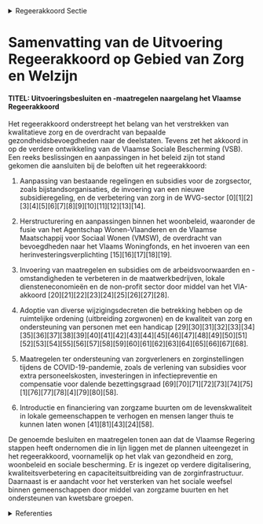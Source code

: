 

<details>
        <summary>Regeerakkoord Sectie </summary>
        <p>1.2.4.5 Van VSB tot stevige basis van een Vlaamse sociale zekerheid Na de zesde staatshervorming werden bepaalde revalidatieconventies en de financiering van de revalidatieziekenhuizen overgedragen naar de deelstaten. Hetzelfde geldt voor de initiatieven beschut wonen en de psychiatrische verzorgingstehuizen. Deze bevoegdheden werden tijdens de voorbije regeerperiode verdergezet conform de federale regelgeving. De komende regeerperiode zullen we deze voorzieningen dan ook verder inkantelen in de Vlaamse sociale bescherming (bijvoor-beeld door samenwerking met zorg-bedrijven), waarbij we nagaan hoe we de ondersteuning die geboden wordt effici-enter, kwalitatiever en cliëntgericht kunnen maken. De Vlaamse revalidatie hervormen we tot een kwalitatief en duidelijk geheel conform de goedgekeurde conceptnota. </p>
        </details> 

# Samenvatting van de Uitvoering Regeerakkoord op Gebied van Zorg en Welzijn

#### TITEL: Uitvoeringsbesluiten en -maatregelen naargelang het Vlaamse Regeerakkoord

Het regeerakkoord onderstreept het belang van het verstrekken van kwalitatieve zorg en de overdracht van bepaalde gezondheidsbevoegdheden naar de deelstaten. Tevens zet het akkoord in op de verdere ontwikkeling van de Vlaamse Sociale Bescherming (VSB). Een reeks beslissingen en aanpassingen in het beleid zijn tot stand gekomen die aansluiten bij de beloften uit het regeerakkoord:

1. Aanpassing van bestaande regelingen en subsidies voor de zorgsector, zoals bijstandsorganisaties, de invoering van een nieuwe subsidieregeling, en de verbetering van zorg in de WVG-sector \[0\]\[1\]\[2\]\[3\]\[4\]\[5\]\[6\]\[7\]\[8\]\[9\]\[10\]\[11\]\[12\]\[13\]\[14\].
   
2. Herstructurering en aanpassingen binnen het woonbeleid, waaronder de fusie van het Agentschap Wonen-Vlaanderen en de Vlaamse Maatschappij voor Sociaal Wonen (VMSW), de overdracht van bevoegdheden naar het Vlaams Woningfonds, en het invoeren van een herinvesteringsverplichting \[15\]\[16\]\[17\]\[18\]\[19\].

3. Invoering van maatregelen en subsidies om de arbeidsvoorwaarden en -omstandigheden te verbeteren in de maatwerkbedrijven, lokale diensteneconomieën en de non-profit sector door middel van het VIA-akkoord \[20\]\[21\]\[22\]\[23\]\[24\]\[25\]\[26\]\[27\]\[28\].

4. Adoptie van diverse wijzigingsdecreten die betrekking hebben op de ruimtelijke ordening (uitbreiding zorgwonen) en de kwaliteit van zorg en ondersteuning van personen met een handicap \[29\]\[30\]\[31\]\[32\]\[33\]\[34\]\[35\]\[36\]\[37\]\[38\]\[39\]\[40\]\[41\]\[42\]\[43\]\[44\]\[45\]\[46\]\[47\]\[48\]\[49\]\[50\]\[51\]\[52\]\[53\]\[54\]\[55\]\[56\]\[57\]\[58\]\[59\]\[60\]\[61\]\[62\]\[63\]\[64\]\[65\]\[66\]\[67\]\[68\].

5. Maatregelen ter ondersteuning van zorgverleners en zorginstellingen tijdens de COVID-19-pandemie, zoals de verlening van subsidies voor extra personeelskosten, investeringen in infectiepreventie en compensatie voor dalende bezettingsgraad \[69\]\[70\]\[71\]\[72\]\[73\]\[74\]\[75\]\[1\]\[76\]\[77\]\[78\]\[4\]\[79\]\[80\]\[58\].

6. Introductie en financiering van zorgzame buurten om de levenskwaliteit in lokale gemeenschappen te verhogen en mensen langer thuis te kunnen laten wonen \[41\]\[81\]\[43\]\[24\]\[58\].

De genoemde besluiten en maatregelen tonen aan dat de Vlaamse Regering stappen heeft ondernomen die in lijn liggen met de plannen uiteengezet in het regeerakkoord, voornamelijk op het vlak van gezondheid en zorg, woonbeleid en sociale bescherming. Er is ingezet op verdere digitalisering, kwaliteitsverbetering en capaciteitsuitbreiding van de zorginfrastructuur. Daarnaast is er aandacht voor het versterken van het sociale weefsel binnen gemeenschappen door middel van zorgzame buurten en het ondersteunen van kwetsbare groepen.

<details>
        <summary>Referenties </summary>
        \[0\]: Financiering functieclassificatie in centra voor geestelijke gezondheidszorg: wijzigingsbesluit Ontwerpbesluit van de Vlaamse Regering tot wijziging van het Besluit van de Vlaamse Regering van 7 december 2018 tot financiering van sommige sociale akkoorden in bepaalde gezondheidsinrichtingen en -diensten, wat betreft de financiering van de functieclassificatie in de centra voor geestelijke gezondheidszorg  In uitvoering van het Zesde Vlaams Intersectoraal akkoord voor de social/non-profit sectoren , wijzigt de Vlaamse Regering, na advies van de Raad van State, definitief haar besluit over de financiering van sommige sociale akkoorden in bepaalde gezondheidsinrichtingen en -diensten, voor wat betreft de functieclassificatie van werknemers in de centra voor geestelijke gezondheidszorg voor het jaar 2023.

\[1\]: Tegemoetkoming voor mobiliteitshulpmiddelen: wijzigingsbesluit Ontwerpbesluit van de Vlaamse Regering tot wijziging van het besluit van de Vlaamse Regering van 30 november 2018 houdende de uitvoering van het decreet van 18 mei 2018 houdende de Vlaamse sociale bescherming, wat betreft de tegemoetkoming voor mobiliteitshulpmiddelen  Het decreet over de Vlaamse sociale bescherming integreert de zorgverzekering, het basisondersteuningsbudget en de tegemoetkoming voor hulp aan bejaarden in de Vlaamse sociale bescherming (VSB). Sinds 1 januari 2019 maken mobiliteitshulpmiddelen deel uit van de Vlaamse sociale bescherming. In dit kader wijzigt de Vlaamse Regering, na advies van de Raad van State, definitief het uitvoeringsbesluit bij het decreet VSB. De optimalisaties hebben onder meer betrekking op een vereenvoudiging van  procedures, aanpassing van tegemoetkomingen en criteria voor toekenning, de implementatie van een huursysteem voor palliatieve patiënten en een uitbreiding van het aanbod.​

\[2\]: Nieuw financieel kader VDAB-opleiding verzorgende en zorgkundige Ontwerpbesluit van de Vlaamse Regering over de mandatering en steunmodaliteiten voor de organisatie van de VDAB-opleiding tot verzorgende en zorgkundige  Op 3 mei 2019 keurde de Vlaamse Regering het wettelijk kader goed voor de VDAB-opleiding voor de knelpuntberoepen  verzorgende/zorgkundige. Daarmee evolueerde de regelgeving van gedetailleerd en strak naar een flexibel regelgevend kader, met de bedoeling om een groter en meer uiteenlopend publiek van zij-instromers te kunnen bereiken. Voor de uitvoering van dit besluit is nog een nieuw financieel kader nodig, en daarvoor keurt de Vlaamse Regering nu, na advies van de SERV en van de Raad van State, definitief  het besluit goed over de mandatering en steunmodaliteiten voor deze opleiding, conform de staatssteunregels.

\[3\]: Vlaams intersectoraal akkoord (VIA6): maatregelen kwaliteit ouderenzorg Voorontwerp van besluit van de Vlaamse Regering tot wijziging van het besluit van de Vlaamse Regering van 30 november 2018 houdende de uitvoering van het decreet van 18 mei 2018 houdende de Vlaamse sociale bescherming, ingevolge het Vlaams intersectoraal akkoord van 30 maart 2021  Om de gestegen zorgzwaarte en werkdruk in de ouderenzorg op te vangen, en de kwaliteit van de zorg te versterken, werd in het zesde Vlaams Intersectoraal akkoord van 30 maart 2021 afgesproken om maximaal in te zetten op bijkomende tewerkstelling. In dat kader keurt de Vlaamse Regering nu principieel het besluit goed dat uitvoering geeft aan deze afspraken. De beschikbare 146 miljoen euro wordt gebruikt om de gefinancierde personeelsnormen te versterken en/of op te trekken, de ongelijkheid in financiering van bewoners met eenzelfde zorgprofiel op te heffen en een flexibele inzet van zorgpersoneel mogelijk te maken.  Over dit besluit wordt het advies ingewonnen van de Vlaamse Raad WVG en daarna van de Raad van State.

\[4\]: Herverdeling provisie VIA6 voor 2021 voor de private WVG-sectoren, de overige welzijnssectoren, de sociale economie en de publieke psychiatrische verzorgingstehuizen Ontwerpbesluit van de Vlaamse Regering tot herverdeling vanuit een provisioneel krediet van de Vlaamse Gemeenschap voor het begrotingsjaar 2021  In uitvoering van Luik III van het zesde Vlaams Intersectoraal Akkoord voor de social/nonprofitsectoren voor de periode 2021-2025, beslist de Vlaamse Regering voor het begrotingsjaar 2021  tot de herverdeling van een provisioneel krediet voor een totaal bedrag van 358 miljoen euro, voor de private WVG-sectoren, de overige welzijnssectoren, de sociale economie en de publieke psychiatrische verzorgingstehuizen.

\[5\]: Uitvoeringsbesluit kwaliteitsbudget VIA-6: correctie data uitbetaling en bedragen Ontwerpbesluit van de Vlaamse Regering tot wijziging van het besluit van de Vlaamse Regering van 22 oktober 2021 tot uitvoering van deel III van luik III van het zesde Vlaams Intersectoraal Akkoord van 30 maart 2021 voor de geregionaliseerde revalidatievoorzieningen, de psychiatrische verzorgingstehuizen, de initiatieven van beschut wonen en de multidisciplinaire begeleidingsequipes voor palliatieve verzorging, wat betreft de correctie van de data van uitbetaling en van enkele bedragen in de bijlagen  In het  Zesde Vlaams Intersectoraal Akkoord (VIA-6) van 30 maart 2021 werd afgesproken om de kwaliteit van de arbeidsvoorwaarden van het personeel in de  private geregionaliseerde zorgsectoren  te verbeteren. Er werd een budget vrijgemaakt voor de  aanwerving van bijkomend personeel  voor het uitvoeren van de kernactiviteit. De Vlaamse Regering keurt nu een budgetneutrale correctie  goed voor de  verdeling van het budget voor de psychiatrische verzorgingstehuizen en de centra ambulante revalidatie op basis van de capaciteit op 1 januari 2022. Het besluit corrigeert de bedragen die in bijlage 1, 5 en 6 bij het besluit van 22 oktober 2021 zijn opgenomen en corrigeert eveneens de data van uitbetaling.

\[6\]: Wijziging uitvoeringsbesluit decreet Vlaamse Sociale Bescherming: subsidiëring personeel oriënterend kortverblijf Voorontwerp van besluit van de Vlaamse Regering tot wijziging van het besluit van de Vlaamse Regering van 30 november 2018 houdende de uitvoering van het decreet van 18 mei 2018 houdende de Vlaamse sociale bescherming, wat betreft de financiering van het personeel in een centrum voor kortverblijf met een bijkomende erkenning  De basistegemoetkoming voor zorg in een woonzorgcentrum of een centrum voor kortverblijf , zoals uitgewerkt in het uitvoeringsbesluit van het decreet over de Vlaamse sociale bescherming (BVR VSB), bevat onder meer het Deel J ' Financiering voor het personeel in een centrum voor kortverblijf met een bijkomende erkenning '. Deel J treedt volgens de huidige bepalingen in het BVR VSB in werking vanaf 1 januari 2020. Een effectieve toekenning als deel J als onderdeel van de basistegemoetkoming voor zorg vanaf 1 januari 2020 was echter niet mogelijk gezien de complexiteit en de ontwikkelkost van de informaticatechnische aanpassingen van RaaS, de toepassing waarbinnen de financieringsberekeningen voor zorg plaatsvinden. Daarom keurt de Vlaamse Regering nu, na advies van de Raad van State, definitief een wijzigingsbesluit goed dat voorziet in een regeling waarbij de financiering voor het personeel in een centrum voor kortverblijf met een bijkomende erkenning in eerste instantie wordt toegekend in de vorm van subsidies, uit te betalen door het agentschap.

\[7\]: Subsidie continuering samenwerkingsverbanden rechtstreeks toegankelijke jeugdhulp Drie ontwerpbesluiten van de Vlaamse Regering tot toekenning van subsidies van de Vlaamse Gemeenschap voor het jaar 2020 aan vzw centrum voor algemeen welzijnswerk Brussel, vzw centrum voor geestelijke gezondheidszorg Vlaams- Brabant oost en vzw Emmaüs voor de continuering van hun deelname aan één gezin – één plan samenwerkingsverbanden  De Vlaamse Regering kent voor het jaar 2020 subsidies toe  a an vzw centrum voor algemeen welzijnswerk Brussel (957.000 euro), vzw centrum voor geestelijke gezondheidszorg Vlaams-Brabant Oost (293.000 euro)  en vzw Emmaüs (307.000 euro) voor de continuering van hun deelname aan één gezin – één plan samenwerkingsverbanden . De  subsidiebesluiten kaderen binnen de uitvoering van de rondzendbrief van 20 juli 2017 over meer capaciteit en samenwerking in de rechtstreeks toegankelijke jeugdhulp: investeren in een versterkte jeugdhulp snel en dichtbij onze gezinnen, kinderen en jongeren.

\[8\]: Decreet diverse bepalingen beleidsvelden Vlaamse sociale bescherming, gezondheidspreventie, algemene ziekenhuizen en gezondheids- en woonzorg Bekrachtiging en afkondiging van het decreet houdende diverse bepalingen over de beleidsvelden Vlaamse sociale bescherming, gezondheidspreventie, algemene ziekenhuizen en gezondheids- en woonzorg, aangenomen door het Vlaams Parlement op 22 juni 2022  De Vlaamse Regering beslist tot   bekrachtiging en afkondiging van het decreet met diverse bepalingen met betrekking tot de beleidsvelden Vlaamse sociale bescherming, gezondheidspreventie, algemene ziekenhuizen en gezondheids- en woonzorg. De wijzigingen zijn eerder technisch van aard en moeten eventuele juridische problemen oplossen. Dit verzameldecreet werd op 22 juni 2022 aangenomen door het Vlaams Parlement.

\[9\]: Wijziging uitvoeringsbesluit decreet Vlaamse Sociale Bescherming: subsidiëring personeel oriënterend kortverblijf Voorontwerp van besluit van de Vlaamse Regering tot wijziging van het besluit van de Vlaamse Regering van 30 november 2018 houdende de uitvoering van het decreet van 18 mei 2018 houdende de Vlaamse sociale bescherming, wat betreft de financiering van het personeel in een centrum voor kortverblijf met een bijkomende erkenning  De basistegemoetkoming voor zorg in een woonzorgcentrum of een centrum voor kortverblijf , zoals uitgewerkt in het uitvoeringsbesluit van het decreet over de Vlaamse sociale bescherming (BVR VSB), bevat onder meer het Deel J ' Financiering voor het personeel in een centrum voor kortverblijf met een bijkomende erkenning'. Deel J treedt volgens de huidige bepalingen in het BVR VSB in werking vanaf 1 januari 2020. Een effectieve toekenning als deel J als onderdeel van de basistegemoetkoming voor zorg vanaf 1 januari 2020 was echter niet mogelijk gezien de complexiteit en de ontwikkelkost van de informaticatechnische aanpassingen van RaaS, de toepassing waarbinnen de basistegemoetkoming voor zorg plaatsvindt. Daarom keurt de Vlaamse Regering nu principieel een wijzigingsbesluit goed dat voorziet in een regeling waarbij de financiering voor het personeel in een centrum voor kortverblijf met een bijkomende erkenning in eerste instantie wordt toegekend in de vorm van subsidies. Over dit wijzigingsbesluit wordt het advies ingewonnen van de Raad van State.

\[10\]: Informatiseringstrajecten residentiële ouderenzorg: uitbetaling subsidieschijven Ontwerpbesluit van de Vlaamse Regering tot wijziging van het besluit van de Vlaamse Regering van 24 november 2017 tot toekenning van een subsidie aan woonzorgcentra, bepaalde dagverzorgingscentra en koepelorganisaties voor de ondersteuning en implementatie van de informatiseringstrajecten in de residentiële ouderenzorg en tot wijziging van het besluit van de Vlaamse Regering van 21 december 2018 tot toekenning van een subsidie aan woonzorgcentra en bepaalde dagverzorgingscentra voor de implementatie van de informatiseringstrajecten in de residentiële ouderenzorg  Eind 2017 en eind 2018 kende de Vlaamse Regering telkens een IT-subsidi e toe aan de woonzorgcentra en aan een aantal dagverzorgingscentra. De subsidie was bedoeld als tegemoetkoming voor hun inspanningen bij de omschakeling naar een systeem om volledig digitaal de basistegemoetkoming voor zorg te factureren aan de zorgkassen. De besluiten voorzagen dat de twee laatste subsidieschijven in 2019 zouden uitbetaald worden. De Vlaamse Regering wijzigt nu deze twee besluiten, om de betaling van de volgende schijf in 2020 te plannen en de laatste schijf in 2021. Dit is nodig door de nodige evaluatietermijn van het digitale facturatieproces en een latere realisatie van de BelRAI-LTCF-connector, het IT-instrument voor inschaling, zorgplanning en zorgevaluatie.

\[11\]: Wijzigingsbesluit subsidiëring infrastructuur ziekenhuizen en zorgstrategische planning Voorontwerp van besluit van de Vlaamse Regering tot wijziging van het besluit van de Vlaamse Regering van 14 juli 2017 betreffende de subsidiëring van infrastructuur van ziekenhuizen, het besluit van de Vlaamse Regering van 14 juli 2017 houdende de procedureregels voor de subsidiëring van infrastructuur van ziekenhuizen en het besluit van de Vlaamse Regering van 26 april 2019 betreffende zorgstrategische planning  Na advies van de Raad van State en het verslag van het Rekenhof, wijzigt de Vlaamse Regering definitief  haar besluiten over de subsidiëring van infrastructuur van ziekenhuizen, over de procedureregels voor de subsidiëring van infrastructuur van ziekenhuizen en over zorgstrategische planning. Het wijzigingsbesluit beoogt een aantal aanpassingen aan te brengen in het regelgevend kader. Zo kan een samenwerkingsverband met rechtspersoonlijkheid van twee of meerdere ziekenhuizen en/of revalidatieziekenhuizen voortaan ook in aanmerking komen voor investeringsbetoelaging. Daarnaast zorgt het besluit ervoor dat regionale zorgstrategische planning enkel van toepassing is op ziekenhuizen die deel uitmaken van een locoregionaal samenwerkingsinitiatief; en dat er een kader is voor de individuele zorgstrategische planning voor revalidatieziekenhuizen die geen deel uitmaken van een locoregionaal samenwerkingsinitiatief en voor de psychiatrische ziekenhuizen.

\[12\]: Uitvoering VIA-5 en VIA-6 in bepaalde gezondheidsinrichtingen en -diensten: wijzigingsbesluit Ontwerpbesluit van de Vlaamse Regering tot wijziging van het besluit van de Vlaamse Regering van 7 december 2018 tot financiering van sommige sociale akkoorden in bepaalde gezondheidsinrichtingen en -diensten  Na advies van de Raad van State wijzigt de Vlaamse Regering definitief haar besluit tot financiering van sommige sociale akkoorden in bepaalde gezondheidsinrichtingen en -diensten. Het wijzigingsbesluit regelt de uitvoering van het Vlaams intersectoraal akkoord (VIA)  5 en het Vlaams intersectoraal akkoord (VIA) 6 wat de loonsverhogingen betreft voor de werknemers tewerkgesteld in een zorgvoorziening die valt onder het paritair comité 330, met uitzondering van de revalidatieziekenhuizen, en dit voor de jaren 2021-2022.

\[13\]: Sociaal ondernemerschap in de welzijnssector: groeipad Voorontwerp van besluit van de Vlaamse Regering tot wijziging van het Vergunningsbesluit van 22 november 2013, wat betreft de bestuurlijke weerbaarheid en transparantie van organisatoren, en tot wijziging van het Subsidiebesluit van 22 november 2013, wat betreft verplichtingen in het kader van de subsidies  De Vlaamse Regering wil meer inzetten op sociaal ondernemerschap in de welzijnssector. In dat kader wijzigt ze nu   principieel het Subsidiebesluit dat de bedragen bepaalt voor de subsidie voor inkomenstarief waarop organisatoren recht hebben. Dit besluit bevat onder meer een aantal overgangsbepalingen aangezien de subsidies voor de inwerkingtreding van het Subsidiebesluit verschilden tussen enerzijds de erkende sector en anderzijds de zelfstandige sector die toen de subsidie voor inkomensgerelateerd werken ontving. De overgangsbepalingen  voorzien een groeipad , dat ertoe moest leiden dat tegen 1 april 2020 het verschil tussen deze subsidies was weggewerkt. De Vlaamse Regering beschikt echter over onvoldoende budgettaire ruimte om dit verschil tegen 1 april 2020 weg te werken. De einddatum van het groeipad moet dan ook worden verlengd.   Over dit besluit wordt het advies ingewonnen van de Raad van State.

\[14\]: Ondersteuning van personen met een handicap: optimalisaties Voorontwerp van besluit van de Vlaamse Regering tot aanpassing van een aantal besluiten van de Vlaamse Regering over de ondersteuning van personen met een handicap  De Vlaamse Regering past principieel een aantal besluiten aan over de ondersteuning van personen met een handicap. Het gaat om optimalisaties die voortvloeien uit de ervaring met persoonsvolgende financiering van de voorbije drie jaar. Zo worden eerst  noodzakelijke aanpassingen getroffen om de beschikbare middelen voor zorg en ondersteuning van personen met een handicap zo efficiënt en effectief mogelijk in te zetten , in het kader van de uitvoering van correctiefase 2 en in het kader van het optimaliseren van het door het Vlaams Agentschap voor Personen met een Handicap gehanteerde instrumentarium. O ver dit besluit wordt het advies ingewonnen van de Raad van State.

\[15\]: Zorgkassen: subsidiëring deelname en organisatie multidisciplinair overleg in functie van de opmaak van een zorg- en ondersteuningsplan Ontwerpbesluit van de Vlaamse Regering tot toekenning van een subsidie voor het jaar 2021 aan de zorgkassen voor de uitbetaling van de vergoedingen voor deelname aan en organisatie van multidisciplinair overleg in functie van de opmaak van een zorg- en ondersteuningsplan  Met de Zesde Staatshervorming kwam de bevoegdheid rond de uitbetaling van de vergoedingen voor deelname aan multidisciplinair overleg over naar de deelstaten. In dit kader kent de Vlaamse Regering nu 1,24 miljoen euro subsidie toe aan de zorgkassen  voor de uitbetaling van de vergoedingen voor deelname aan en organisatie van multidisciplinair overleg in functie van de opmaak van een zorg- of begeleidingsplan.

\[16\]: Herstructurering beleidsveld Wonen: ontwerpdecreet Ontwerpdecreet houdende diverse maatregelen inzake de herstructurering van het beleidsveld Wonen  Het Vlaamse Regeerakkoord 2019-2024 voorziet een aantal hervormingen binnen het beleidsveld Wonen. Het gaat om de fusie van het agentschap Wonen- Vlaanderen en de Vlaamse Maatschappij voor Sociaal Wonen (VMSW) , om het woonbeleid beter vorm te geven en maximaal in te zetten op kennisdeling; de overdracht van het beheer van de bijzondere sociale leningen en de verzekering gewaarborgd wonen naar het Vlaams Woningfonds ; en de ontbinding van het Garantiefonds voor Huisvesting en het Vlaams Investeringsfonds voor Grond- en Woonbeleid voor Vlaams-Braban t, en de overdracht van hun taken naar de VMSW. Naast deze hervormingen wordt het ook mogelijk om een ondersteuningsstructuur voor de woonmaatschappijen te erkennen en te subsidiëren. Om dit mogelijk te maken, hecht de Vlaamse Regering, na advies van de Raad van State, haar definitieve goedkeuring aan het ontwerpdecreet met diverse maatregelen tot herstructurering van het beleidsveld Wonen. Het ontwerpdecreet wordt nu ingediend bij het Vlaams Parlement.

\[17\]: Ondersteuning van personen met een handicap: optimalisaties Voorontwerp van besluit van de Vlaamse Regering tot aanpassing van een aantal besluiten van de Vlaamse Regering over de ondersteuning van personen met een handicap  Na advies van de Raad van State past de Vlaamse Regering definitief  een aantal besluiten aan over de ondersteuning van personen met een handicap. Het gaat om optimalisaties die voortvloeien uit de ervaring met persoonsvolgende financiering van de voorbije drie jaar. Zo worden eerst noodzakelijke aanpassingen getroffen om de beschikbare middelen voor zorg en ondersteuning van personen met een handicap zo efficiënt en effectief mogelijk in te zetten , in het kader van de uitvoering van correctiefase 2 en in het kader van het optimaliseren van het door het Vlaams Agentschap voor Personen met een Handicap gehanteerde instrumentarium.

\[18\]: Uitvoeringsbesluit bij decreet met diverse maatregelen rond de herstructurering van het beleidsveld wonen Ontwerpbesluit van de Vlaamse Regering tot uitvoering van het decreet van 3 juni 2022 houdende diverse maatregelen inzake de herstructurering van het beleidsveld Wonen en tot wijziging van verschillende besluiten over wonen  Na advies van de Vlaamse Toezichtcommissie voor de verwerking van persoonsgegevens en van de Raad van State, hecht de Vlaamse Regering haar definitieve goedkeuring aan het  uitvoeringsbesluit bij het decreet met diverse maatregelen rond de herstructurering van het beleidsveld wonen en dat verschillende besluiten over wonen wijzigt. Het heeft in de eerste plaats betrekking op de   fusie tussen het Agentschap Wonen-Vlaanderen en de Vlaamse Maatschappij voor Sociaal Wonen (VMSW) en regelt de overdracht van opdrachten van de VMSW naar het agentschap. Daarnaast worden een aantal besluiten van de Vlaamse Regering aangepast, waaronder het oprichtingsbesluit van het agentschap en het Besluit Vlaamse Codex Wonen. Die besluiten worden ook aangepast aan de overdracht van de sociale woonleningen en de verzekering gewaarborgd wonen naar het Vlaams Woningfonds. Daarnaast worden de ontbinding van het Garantiefonds voor Huisvesting en het Vlaams Financieringsfonds voor Grond- en Woonbeleid voor Vlaams-Brabant gerealiseerd. Ook voorziet het besluit in de erkenning en subsidiëring van een ondersteuningsstructuur van de woonmaatschappijen. Het breidt de delegatie aan de minister uit om te beslissen over erkenningsaanvragen van woonmaatschappijen, regelt het asbestinventarisattest bij overdrachten van onroerende goederen en past de overgangsregeling in het kader van het nieuwe toewijzingssysteem binnen sociale huur aan. Daarnaast wordt een mogelijke alternatieve werkwijze voor het bepalen van het contingent versnelde toewijzingen (pijler 2) van het nieuw toewijzingsmodel (sociale huur) ingeschreven. De inwerkingtredingsdatum van een aantal bepalingen uit hetzelfde besluit over het sociale huurstelsel wordt verplaatst van 1 januari 2023 naar 1 oktober 2023.

\[19\]: Bouwtechnische en bouwfysische normen algemeen welzijnswerk: wijzigingsbesluit Voorontwerp van besluit van de Vlaamse Regering tot wijziging van het besluit van de Vlaamse Regering van 10 september 2010 tot vaststelling van de investeringssubsidie en de bouwtechnische en bouwfysische normen voor het algemeen welzijnswerk, wat betreft de minimale nettovloeroppervlakten en subsidiabele oppervlakte van verblijf- en gemeenschappelijke ruimten bij groepsopvang en studiowonen  ​In de residentiële opvang zien we een evolutie van gemeenschappelijke groepsopvang met privé- en gemeenschappelijke ruimtes naar meer individueel wonen met enkel privéruimtes. Om aan deze evolutie tegemoet te komen, wijzigt  de Vlaamse Regering principieel haar  besluit dat investeringssubsidie en de bouwtechnische en bouwfysische normen voor het algemeen welzijnswerk vaststelt. Het gewijzigde besluit voorziet, naast de bestaande mogelijkheid van groepsopvang, ook de  mogelijkheid van studio- wonen. De coronapandemie zette de voorbije jaren zware druk op de residentiële groepsopvang. Om in de toekomst de opvang  meer coronaproof te kunnen organiseren, voorziet dit besluit ook dat  in de bewonerskamers van de groepsopvang meer privéfuncties  aanwezig zijn die moeten toelaten om beter in te spelen op dergelijke noodsituaties. Dit wijzigingsbesluit wordt voor advies voorgelegd aan de Raad van State.

\[20\]: Wijzigingen berekening basistegemoetkoming zorg in woonzorgcentra, centra voor kortverblijf en centra voor dagverzorging Voorontwerp van besluit van de Vlaamse Regering tot wijziging van het besluit van de Vlaamse Regering van 30 november 2018 houdende de uitvoering van het decreet van 18 mei 2018 houdende de Vlaamse sociale bescherming, wat betreft de berekening van de basistegemoetkoming voor zorg in woonzorgcentra en centra voor kortverblijf en in centra voor dagverzorging  Woonzorgcentra hebben het zeer moeilijk in het vinden van zorgpersoneel, vacatures staan open. De werkdruk in de woonzorgcentra ligt hoger dan in andere sectoren omwille van dit personeelstekort. Om tegemoet te komen aan het tekort aan zorgpersoneel op de arbeidsmarkt wijzigt de Vlaamse Regering nu principieel het uitvoeringsbesluit bij  het decreet over de Vlaamse Sociale Bescherming, wat betreft de berekening van de basistegemoetkoming voor zorg in woonzorgcentra,  centra voor kortverblijf en centra voor dagverzorging. Het gaat onder meer om het  versoepelen van de flexibiliteit op de norm verpleging en het mogelijk maken dat meer contracttypes voor zorgpersoneel in aanmerking komen. Over dit wijzigingsbesluit wordt het advies ingewonnen van de Vlaamse Raad WVG en van de Raad van State.

\[21\]: VIA6: preventieve gezinsondersteuning en adoptie Voorontwerp van besluit van de Vlaamse Regering tot wijziging van diverse besluiten van de Vlaamse Regering wat betreft de toepassing van de nieuwe maatregelen van het Vlaams Intersectoraal Akkoord  Voor de toepassing van de nieuwe maatregelen van het Zesde Vlaams Intersectoraal Akkoord voor de social/non-profitsectoren voor de jaren 2021 tot 2025 , wijzigt de Vlaamse Regering diverse besluiten. Het gaat om bijkomende maatregelen voor het verbeteren van de arbeidsvoorwaarden, waardoor de regelgeving voor de sectoren preventieve gezinsondersteuning en adoptie worden aangepast. Naar aanleiding van de koopkracht- en kwaliteitsmaatregelen wordt ook de regelgeving van de Centra voor Kinderzorg en Gezinsondersteuning, de Vertrouwenscentra Kindermishandeling, de consultatiebureaus en besluiten rond adoptie aangepast. Over dit wijzigingsbesluit wordt het advies ingewonnen van de Raad van State.

\[22\]: Visienota 'Vlaams actieplan re-integratie (langdurig) zieken'   Cijfers tonen aan dat de groep (langdurig) zieken in Vlaanderen toeneemt. Bovendien is er een steeds groter aandeel van ziektes die mogelijk het gevolg zijn van de omstandigheden op de werkvloer. Om deze evolutie te keren, maakt Vlaanderen er een prioriteit van om langdurig zieken opnieuw aan het werk te krijgen. Sinds de coronacrisis nam de aandacht voor dit thema enkel maar toe. In dit kader beslist de Vlaamse Regering de Visienota 'Vlaams  actieplan  re-integratie (langdurig) zieken' als   uitgangspunt te nemen voor de acties die zullen worden ondernomen om meer langdurig zieken  in Vlaanderen te re-integreren, de uitstroom naar werk van arbeidsongeschikten in begeleidingstrajecten te verhogen en meer preventief te werk te gaan om te voorkomen dat mensen langdurig ziek zijn. Het biedt een antwoord op de uitdagingen waar Vlaanderen mee geconfronteerd wordt en vertrekt vanuit de ambitie om mensen met gezondheidsproblemen (mentaal en/of fysiek) ongeacht hun statuut opnieuw aan de slag te krijgen. Het actieplan schuift 15 acties naar voren die re-integratie op korte en op langere termijn moeten vergemakkelijken, evenals preventieve acties. Deze Visienota wordt ingediend bij het Vlaams Parlement.

\[23\]: Aanpassing tegemoetkomingen mobiliteitshulpmiddelen en regels voor toekenning aan verstrekkers en ondernemingen Ontwerpbesluit van de Vlaamse Regering tot aanpassing van de tegemoetkomingen voor mobiliteitshulpmiddelen en tot vaststelling van de regels voor de toekenning van een tegemoetkoming aan de verstrekkers van mobiliteitshulpmiddelen en aan de ondernemingen in opdracht waarvan de verstrekkers van mobiliteitshulpmiddelen werken  Sinds 1 januari 2019 maken de tegemoetkomingen voor mobiliteitshulpmiddelen deel uit van de Vlaamse sociale bescherming (VSB). Wie VSB verzekerd is en nood heeft aan een mobiliteitshulpmiddel dient, via een erkende verstrekker, een aanvraag in bij de zorgkas waarbij hij aangesloten is. Er zijn twee systemen: aankoop en huur, en er is een indexeringsformule die ervoor zorgt dat de tegemoetkomingen voor mobiliteitshulpmiddelen op 1 januari worden verhoogd met de evolutie van de afgevlakte gezondheidsindex van april van twee vorige jaren. Bij een hoge inflatie , zoals we die nu kennen, is de formule nadelig voor de verstrekkers van mobiliteitshulpmiddelen, omdat de tegemoetkomingen maar op 1 januari 2024 kunnen verhoogd worden met de inflatie van na april 2022. Daardoor zouden de prijsstijgingen verhaald worden op de gebruiker , die het supplement (het verschil tussen de (gestegen) publieksprijs en de tegemoetkoming) zal moeten betalen. Om dit te vermijden , keurt de Vlaamse Regering het besluit goed om de tegemoetkomingen met ingang van 1 januari 2023 vervroegd te verhogen.

\[24\]: Eén gemeenschappelijk overheidskader voor Centra voor ambulante revalidatie (CAR) en Centra voor geestelijke gezondheidszorg (CGG): uitvoeringsbesluit A. Voorontwerp van besluit van de Vlaamse Regering tot de uitvoering van het decreet van 5 april 2019 betreffende de organisatie en ondersteuning van het geestelijke gezondheidsaanbod, wat betreft de centra voor ambulante revalidatie en de centra voor geestelijke gezondheidszorg Principiële goedkeuring m.h.o. adviesaanvragen B. Visienota "Eén gemeenschappelijk overheidskader voor CAR en CGG” Principiële goedkeuring m.h.o. op adviesaanvraag aan de Vlaamse Raad WVG  De Vlaamse Regering keurt principieel het uitvoeringsbesluit goed bij het decreet over de organisatie en ondersteuning van het geestelijke gezondheidsaanbod. Het voorziet in een uniform kader voor Centra voor ambulante revalidatie (CAR) en Centra voor geestelijke gezondheidszorg (CGG) om een erkenning aan te vragen voor het uitvoeren van functies en bepaalt de voorwaarden hiervoor evenals de omschrijving van de doelgroepen. In het besluit is tevens de basis opgenomen voor een pilootproject met het oog op het uittesten van een nieuwe financiering voor de voorzieningen erkend voor het uitvoeren van de functies gespecialiseerde diagnostiek en behandeling en expertiseuitwisseling (functie D, E en G). Over dit uitvoeringbesluit wordt het advies gevraagd van de Vlaamse Raad voor Welzijn, Volksgezondheid en Gezin, en daarna van de Raad van State. De Vlaamse Regering keurt meteen ook de bijbehorende Visienota 'Eén gemeenschappelijk overheidskader voor Centra voor ambulante revalidatie (CAR) en Centra voor geestelijke gezondheidszorg (CGG)' goed. Ook deze visienota wordt voor advies voorgelegd aan de Vlaamse Raad voor Welzijn, Volksgezondheid en Gezin.

\[25\]: Transitie deel internaten van beleidsodmein Onderwijs naar beleidsdomein Welzijn Voorontwerp van besluit van de Vlaamse Regering over de transitie van sommige instellingen van Onderwijs naar Welzijn  Na onderhandelingen met de sociale partners keurt de Vlaamse Regering opnieuw principieel een besluit goed dat de transitie van (een deel van de) internaten van het beleidsdomein Onderwijs naar het beleidsdomein Welzijn regelt. In deze plaatsen kunnen er (groepen) jongeren verblijven vanuit zowel de onderwijsinternaatsoverweging als de welzijnsoverweging. De wijze waarop de betrokken jongeren toegeleid worden, de beslissingsprocessen, de begeleiding en omkadering en het toezicht en de handhaving lopen echter niet gelijk met de processen bij de cliënten van welzijnsvoorzieningen. Het besluit voorziet daarom in een aantal bepalingen rond zorggarantie, Groeipakket, erkenning, financiering en personeelsmaterie die nodig zijn zodat de transitie op een zo efficiënt mogelijke wijze kan verlopen. Het besluit voorziet tevens in een overgangsregeling voor het Groeipakket en voor de regelingen in verband met financiële bijdragen bij een multifunctioneel centrum en het recht op zakgeld die daarmee samenhangen. Tot slot wordt een recht op een persoonsvolgend budget mogelijk gemaakt voor de gebruikers van internaten die overkomen naar het Vlaams Agentschap voor Personen met een Handicap (VAPH). Over dit besluit wordt het advies van de Raad van State ingewonnen.

\[26\]: Vormingsfondsen Beschutte werkplaatsen en Lokale Diensteneconomie: subsidie VIA4 A. Ontwerpbesluit van de Vlaamse Regering houdende toekenning van een subsidie aan het Sectoraal Vormingsfonds voor de Beschutte Werkplaatsen in Vlaanderen (2022) B. Ontwerpbesluit van de Vlaamse Regering houdende toekenning van een subsidie aan het Sociaal Fonds voor het Sociaal-Cultureel Werk van de Vlaamse Gemeenschap – Lokale Diensteneconomie (2022)  ​Op 2 december 2011 sloot de Vlaamse Regering met de sociale partners het vierde Vlaams Intersectoraal Akkoord  af  voor de social-/non- profitsectoren (VIA4) voor de periode 2011-2015. Dit Vlaams intersectoraal akkoord is onder andere van toepassing op de werknemers binnen de beschutte werkplaatsen, de sociale werkplaatsen en de initiatieven lokale diensteneconomie. De Vlaamse Regering keurt nu twee besluiten goed die uitvoering geven aan afspraken ten aanzien van de sector van de lokale diensteneconomie en de sector van de beschutte werkplaatsen, de huidige maatwerkbedrijven. Het gaat om de  toekenning van een subsidie voor 2022 aan het Vlaams Vormingsfonds voor de Beschutte Werkplaatsen in Vlaanderen (713.000 euro) en aan het Vlaams Vormingsfonds voor de lokale diensteneconomie- ondernemingen (335.000 euro).

\[27\]: Kwaliteitsdecreet beleidsdomein Welzijn, Volksgezondheid en Gezin (WVG) Voorontwerp van decreet over de kwaliteit van zorg in het beleidsdomein Welzijn, Volksgezondheid en Gezin  Na het advies van de Vlaamse Raad voor Welzijn, Volksgezondheid en Gezin hecht de ​Vlaamse Regering opnieuw haar principiële goedkeuring aan het voorontwerp van decreet over de kwaliteit van zorg in het beleidsdomein Welzijn, Volksgezondheid en Gezin. Het decreet creëert een kader voor de manier waarop aan kwaliteit van zorg wordt gewerkt in het hele beleidsdomein, waarbij de belangrijkste principes worden vastgelegd, naast de verantwoordelijkheden van voorzieningen en overheid. Een centraal instrument daarbij vormt het belanghebbendenoverleg. In dit overleg geven administratie, voorzieningen, zorggebruikers en andere belanghebbenden vorm aan kwaliteitsindicatoren, kwaliteitsinstrumenten en kwaliteitskaders, voor de door de Vlaamse Regering vastgelegde kwaliteitsthema’s. Op die manier kan flexibel worden ingespeeld op nieuwe evoluties en noden in zorg en welzijn. Er wordt ook een evaluatie voorzien in het Vlaams Parlement. Het decreet plaatst de participatie van de zorggebruiker, het samen formuleren van doelstellingen en de transparantie van de kwaliteit van de zorg en het hele proces daartoe centraal. Over dit voorontwerp van decreet wordt nu het advies ingewonnen van de Raad van State.

\[28\]: Harmonisatie maatwerkbedrijven: stopzetting gesubsidieerde contractuelen Ontwerpbesluit van de Vlaamse Regering tot wijziging van artikel 1 en 3 van het besluit van de Vlaamse Regering van 27 oktober 1993 tot veralgemening van het stelsel van gesubsidieerde contractuelen  Het decreet over maatwerk bij collectieve inschakeling organiseert werk en ondersteuning op maat van personen met een arbeidsbeperking bij maatwerkbedrijven (de voormalige beschutte en sociale werkplaatsen). In de federale regelgeving bestond tot voor kort geen uniform kader voor de maatwerkbedrijven. Op 1 januari 2023 is het federale wetgevingsinitiatief in werking getreden dat de regeling rond sociale zekerheidsbijdragen voor alle maatwerkbedrijven en alle personen met (erkende) arbeidsbeperking tewerkgesteld in een maatwerkbedrijf uniformiseert. In antwoord op de federale wijziging, wijzigt de Vlaamse Regering, na advies van de SERV en van de Raad van State, nu definitief het besluit tot veralgemening van het stelsel van gesubsidieerde contractuelen , om te zorgen voor een verdere harmonisering van de regelgeving voor de maatwerkbedrijven. De wijziging schrapt de regeling waarbij de gescopremie voor doelgroepwerknemers in de maatwerkbedrijven kan worden gebruikt.

\[29\]: Zorgbudget voor ouderen met een zorgnood in een woonzorgcentrum: wijzigingsbesluit Ontwerpbesluit van de Vlaamse Regering tot wijziging van het besluit van de Vlaamse Regering van 30 november 2018 houdende de uitvoering van het decreet van 18 mei 2018 houdende de Vlaamse sociale bescherming, wat betreft het zorgbudget voor ouderen met een zorgnood in een woonzorgcentrum  Na het advies van Raad van State, wijzigt de Vlaamse Regering definitief een uitvoeringsbesluit bij het decreet over de Vlaamse sociale bescherming. Het besluit creëert de juridische basis om aan bewoners van een woonzorgcentrum met een zorgbudget voor ouderen met een zorgnood van rechtswege de zorgcategorie 4 voor het zorgbudget voor ouderen toe te kennen. Wie recht heeft op een inkomensgarantie voor ouderen in een woonzorgcentrum, krijgt van rechtswege de zorgcategorie 5 toegewezen. Verworven rechten blijven behouden. Wie reeds een inschaling in zorgcategorie 5 heeft voor hij/zij naar het woonzorgcentrum gaat, behoudt deze categorie 5 in het woonzorgcentrum. Wie bij de start van deze maatregel een categorie 5 heeft, behoudt deze ook in het woonzorgcentrum.

\[30\]: Oprichting, werking, samenstelling en organisatie van de Vlaamse Planningscommissie gezondheidszorgberoepen Ontwerpbesluit van de Vlaamse Regering over de planning van het medisch aanbod  Door de Zesde Staatshervorming is de bevoegdheid voor de contingentering van de gezondheidszorgberoepen overgeheveld naar de gemeenschappen. Zo kunnen zij jaarlijks de toegang vastleggen tot elk van de gezondheidszorgberoepen, rekening houdend met het federale quotum. Dat laat de gemeenschappen toe om een eigen planning te voeren voor het medisch aanbod, afgestemd op hun specifieke noden. Dit moet ook het probleem van knelpuntspecialisaties verhelpen. In dit kader, en na advies van de Raad van State,   keurt de Vlaamse Regering definitief het besluit goed dat een rechtsgrond schept om quota op te leggen waardoor de keuze voor een knelpuntspecialisatie wordt aangemoedigd, terwijl de keuze voor een opleiding voor een (te) vaak gekozen specialisatie wordt beperkt. In dit besluit wordt de oprichting, werking, samenstelling en organisatie van de Vlaamse Planningscommissie  geregeld. Er wordt ook een rechtsgrond gecreëerd om op basis van het advies van de Vlaamse Planningscommissie effectieve minimum- en maximumaantallen vast te leggen om de toegang tot vaak gekozen en minder vaak gekozen opleidingen in evenwicht te houden. Daarnaast wordt ook een rechtsgrond gecreëerd om de behoeften in de Vlaamse Gemeenschap rond het aantal actieve artsen en tandartsen te bepalen.

\[31\]: Uitbreiding toepassingsgebied zorgwonen met bijgebouwen en mobiele units: wijziging Vlaamse Codex Ruimtelijke Ordening Voorontwerp van decreet tot wijziging van de Vlaamse Codex Ruimtelijke Ordening van 15 mei 2009 wat betreft zorgwonen  Steeds meer Vlamingen met zorgbehoeften willen zo lang mogelijk in hun eigen thuisomgeving blijven wonen en thuiszorg moet bereikbaarder en betaalbaarder worden voor meer mensen. Daarom beslist de Vlaamse Regering het toepassingsgebied van zorgwonen op basis van de meldingsplicht uit te breiden. Ze wijzigt daarvoor, na het advies van de SARO, opnieuw principieel de Vlaamse Codex Ruimtelijke Ordening zodat ook   bestaande bijgebouwen en mobiele units voor zorgwonen gebruikt kunnen worden. Over dit voorontwerp van wijzigingsdecreet wordt het advies ingewonnen van de Raad van State.

\[32\]: Uitvoeringsbesluit decreet Vlaamse sociale bescherming: Mobiliteitshulpmiddelen Ontwerpbesluit van de Vlaamse Regering tot wijziging van het besluit van de Vlaamse Regering van 30 november 2018 houdende de uitvoering van het decreet van 18 mei 2018 houdende de Vlaamse sociale bescherming, wat betreft de mobiliteitshulpmiddelen  Sedert 1 januari 2019 zijn de  mobiliteitshulpmiddelen  een onderdeel van de  Vlaamse sociale bescherming  (VSB). Het gaat om een derdebetalerssysteem, waarbij VSB via de zorgkassen de verstrekker vergoedt voor het ter beschikking stellen/afleveren van een mobiliteitshulpmiddel. Enkel mobiliteitshulpmiddelen die voorkomen op de lijst met erkende producten komen in aanmerking voor terugbetaling, en dat tegen een vast tarief per mobiliteitshulpmiddel. De voorwaarden voor een tegemoetkoming zijn opgenomen in een prestatielijst met een overzicht en omschrijving van de prestaties waarvoor de Vlaamse sociale bescherming terugbetaling voorziet. De lijst met tegemoetkomingen bepaalt vervolgens hoeveel de terugbetaling bedraagt. De Vlaamse Regering wijzigt nu, na advies van de Raad van State, definitief het uitvoeringsbesluit bij het decreet VSB om een  aantal optimalisaties  aan te brengen. De wijzigingen betreffen onder meer de opname van de elektronische hoepelondersteuning voor de manuele rolstoel in de prestatie- en productlijst, de voorwaarden voor een tweede manuele rolstoel, aanpassingen aan handhavingsregels, expliciteren van facturatieregels en aanpassing van de facturatieregels voor het factureren van een testrapport.

\[33\]: Voorontwerp van decreet tot verzelfstandiging Openbare Psychiatrische Zorgcentra (OPZ) Geel en Rekem Voorontwerp van decreet tot verzelfstandiging van de Openbare Psychiatrische Zorgcentra Geel en Rekem  De Vlaamse Regering legt het wettelijk kader vast voor de verdere verzelfstandiging van de Openbare Psychiatrische Zorgcentra Geel en Rekem , in uitvoering van het Vlaams Regeerakkoord 2019-2024. Ze hecht hiervoor haar principiële goedkeuring aan het voorontwerp van decreet hierover. Over dit voorontwerp van decreet wordt het advies ingewonnen van de Vlaamse Raad voor Welzijn, Volksgezondheid en Gezin (WVG). Het wordt ook voor onderhandelingen voorgelegd aan de sociale partners en gaat voor advies naar de Raad van State.

\[34\]: Voorontwerp instemmingsdecreet samenwerkingsakkoord slachtofferzorg A. Ontwerp van samenwerkingsakkoord tussen de Federale Staat en de Vlaamse Gemeenschap inzake slachtofferzorg B. Voorontwerp van instemmingsdecreet  Vlaanderen heeft sinds 7 april 1998 een samenwerkingsakkoord met de federale overheid rond slachtofferzorg. Daarin wordt omschreven hoe de verschillende diensten op de verschillende bevoegdheidsniveaus die taken opnemen naar slachtoffers toe, moeten samenwerken. Na 25 jaar dringt een actualisatie en optimalisatie van dit samenwerkingsakkoord zich op. De Vlaamse Regering keurt dit vernieuwde samenwerkingsakkoord nu goed. Zo wordt nu bijvoorbeeld rekening gehouden met de bevoegdheidsoverdracht van de dienst slachtofferonthaal van de justitiehuizen naar de gemeenschappen in het kader van de Zesde Staatshervorming. Daarnaast wordt ook het slachtoffer zoveel mogelijk centraal gezet. Na advies van onder meer de Vlaamse Raad WVG, van de Vlaamse Toezichtcommissie voor de verwerking van persoonsgegevens en van de Gegevensbeschermingsautoriteit, hecht de Vlaamse Regering opnieuw haar principiële goedkeuring aan het voorontwerp van decreet dat met het nieuwe samenwerkingsakkoord rond slachtofferzorg instemt. Over dit voorontwerp van instemmingsdecreet wordt nu het advies ingewonnen van de Raad van State.

\[35\]: Uitvoeringsbesluit decreet Vlaamse sociale bescherming: Mobiliteitshulpmiddelen Voorontwerp van besluit van de Vlaamse Regering tot wijziging van het besluit van de Vlaamse Regering van 30 november 2018 houdende de uitvoering van het decreet van 18 mei 2018 houdende de Vlaamse sociale bescherming, wat betreft de mobiliteitshulpmiddelen  Sedert 1 januari 2019 zijn de  mobiliteitshulpmiddelen  een onderdeel van de  Vlaamse sociale bescherming  (VSB). Het gaat om een derdebetalerssysteem, waarbij VSB via de zorgkassen de verstrekker vergoedt voor het ter beschikking stellen/afleveren van een mobiliteitshulpmiddel. Enkel mobiliteitshulpmiddelen die voorkomen op de lijst met erkende producten komen in aanmerking voor terugbetaling, en dat tegen een vast tarief per mobiliteitshulpmiddel. De voorwaarden voor een tegemoetkoming zijn opgenomen in een prestatielijst met een overzicht en omschrijving van de prestaties waarvoor de Vlaamse sociale bescherming terugbetaling voorziet. De lijst met tegemoetkomingen bepaalt vervolgens hoeveel de terugbetaling bedraagt. De Vlaamse Regering wijzigt nu principieel het uitvoeringsbesluit bij het decreet VSB om een  aantal optimalisaties  aan te brengen. De wijzigingen betreffen onder meer de opname van de elektronische hoepelondersteuning voor de manuele rolstoel in de prestatie- en productlijst, de voorwaarden voor een tweede manuele rolstoel, aanpassingen aan handhavingsregels, expliciteren van facturatieregels en aanpassing van de facturatieregels voor het factureren van een testrapport. Dit wijzigingsbesluit wordt nog voor advies voorgelegd aan de Raad van State.

\[36\]: Herstructurering beleidsveld Wonen: ontwerpdecreet Bekrachtiging en afkondiging van het decreet houdende diverse maatregelen inzake de herstructurering van het beleidsveld Wonen, aangenomen door het Vlaams Parlement op 25 mei 2022  De Vlaamse Regering beslist tot  bekrachtiging en afkondiging van het decreet met diverse maatregelen tot herstructurering van het beleidsveld Wonen. Het gaat om de fusie van het agentschap Wonen-Vlaanderen en de Vlaamse Maatschappij voor Sociaal Wonen (VMSW), om het woonbeleid beter vorm te geven en maximaal in te zetten op kennisdeling; de overdracht van het beheer van de bijzondere sociale leningen en de verzekering gewaarborgd wonen naar het Vlaams Woningfonds; en de ontbinding van het Garantiefonds voor Huisvesting en het Vlaams Investeringsfonds voor Grond- en Woonbeleid voor Vlaams-Brabant, en de overdracht van hun taken naar de VMSW. Naast deze hervormingen wordt het ook mogelijk om een ondersteuningsstructuur voor de woonmaatschappijen te erkennen en te subsidiëren. Dit decreet werd aangenomen door het Vlaams Parlement op 25 mei 2022.

\[37\]: Vlaams intersectoraal akkoord (VIA6): wijziging uitvoeringsbesluit Vlaamse sociale bescherming wat VIA6-maatregelen kwaliteit ouderenzorg betreft Ontwerpbesluit van de Vlaamse Regering tot wijziging van het besluit van de Vlaamse Regering van 30 november 2018 houdende de uitvoering van het decreet van 18 mei 2018 houdende de Vlaamse sociale bescherming, ingevolge het Vlaams intersectoraal akkoord van 30 maart 2021  Om de gestegen zorgzwaarte en werkdruk in de ouderenzorg op te vangen, en de kwaliteit van de zorg te versterken, werd in het zesde Vlaams Intersectoraal akkoord van 30 maart 2021 afgesproken om maximaal in te zetten op bijkomende tewerkstelling. In dat kader keurt de Vlaamse Regering, na advies van de Vlaamse Raad WVG en van de  Raad van State, nu definitief het besluit goed dat uitvoering geeft aan deze afspraken. De beschikbare 146 miljoen euro wordt gebruikt om de gefinancierde personeelsnormen te versterken en/of op te trekken, de ongelijkheid in financiering van bewoners met eenzelfde zorgprofiel op te heffen en een flexibele inzet van zorgpersoneel mogelijk te maken.

\[38\]: Harmonisatie RSZ-categorieën (fase 2) sector maatwerkbedrijven, sociale werkplaatsen en beschutte werkplaatsen: tripartite akkoord Ontwerp van tripartite akkoord betreffende de herinvestering in de maatwerksector van de middelen vrijgekomen ten gevolge van de harmonisatie van de RSZ-statuten tussen voormalig beschutte en voormalig sociale werkplaatsen  De federale en Vlaamse Regering werken aan de harmonisering van de sector van de maatwerkbedrijven. Zo is er met ingang van van 1 januari 2023 in de federale regelgeving een uniform kader gecreëerd voor alle doelgroepwerknemers tewerkgesteld binnen de maatwerkbedrijven, voor het sociale zekerheidsrecht. Om het gelijk speelveld tussen alle maatwerkbedrijven te behouden is op 31 maart 2023 daarom de gesco doelgroepkorting voor doelgroepwerknemers in de voormalige sociale werkplaatsen stopgezet. Vlaanderen zal de vrijgekomen middelen opnieuw integraal aanwenden ten behoeve van de sector , in het bijzonder voor de maatwerkbedrijven. De Vlaamse Regering gaat daarvoor akkoord met het tripartite akkoord dat de Vlaamse minister bevoegd voor sociale economie zal afsluiten met de sociale partners, om de vrijgekomen middelen voor bijkomende tewerkstelling en het verder harmoniseren van de loon- en arbeidsvoorwaarden (CAO’s) verder te concretiseren en budgettair concreet uit te werken.

\[39\]: Uitbreiding toepassingsgebied zorgwonen met bijgebouwen en mobiele units: wijziging Vlaamse Codex Ruimtelijke Ordening Ontwerpdecreet tot wijziging van de Vlaamse Codex Ruimtelijke Ordening van 15 mei 2009 wat betreft zorgwonen  Steeds meer Vlamingen met zorgbehoeften willen zo lang mogelijk in hun eigen thuisomgeving blijven wonen en thuiszorg moet bereikbaarder en betaalbaarder worden voor meer mensen. Daarom beslist de Vlaamse Regering het toepassingsgebied van zorgwonen op basis van de meldingsplicht uit te breiden. Ze wijzigt daarvoor, na advies van de Raad van State, definitief de Vlaamse Codex Ruimtelijke Ordening zodat ook   bestaande bijgebouwen en mobiele units voor zorgwonen gebruikt kunnen worden. Het ontwerp van wijzigingsdecreet wordt nu ingediend bij het Vlaams Parlement.

\[40\]: Plan Vlaamse Veerkracht: uitgaventoetsing Vlaamse sociale bescherming Uitgaventoetsing Vlaamse sociale bescherming  Een uitgaventoetsing wordt in de Vlaamse Codex Overheidsfinanciën gedefinieerd als 'systematische, diepgaande en specifieke onderzoeken van uitgavencategorieën met een substantiële budgettaire impact om bij constant beleid de doeltreffendheid of doelmatigheid van het beleid te verbeteren'. De Vlaamse Regering hecht nu haar goedkeuring aan de Uitgaventoetsing Vlaamse sociale bescherming. In het domein van de Vlaamse sociale bescherming worden 2 pijlers naar voren geschoven: de zorgbudgetten en de mobiliteitshulpmiddelen.

\[41\]: Tripartite akkoord: subsidie sectorale vormingsfondsen Beschutte Werkplaatsen en Sociale Werkplaatsen Ontwerpbesluit van de Vlaamse Regering houdende toekenning van een bijkomende subsidie aan het Sectoraal Vormingsfonds voor de Beschutte Werkplaatsen in Vlaanderen en aan het Sectoraal Vormings-fonds voor de sociale werkplaatsen van de Vlaamse gemeenschap in uitvoering van het Tripartite akkoord van 18 maart 2022  De Vlaamse Regering keurt het besluit goed dat uitvoering geeft aan de engagementen uit het Tripartite akkoord van 18 maart 2022 over de herinvestering in de maatwerksector van de middelen die op Vlaams niveau zijn vrijgekomen door de harmonisering van de federale RSZ- stelsels tussen voormalig beschutte en sociale werkplaatsen. Hierdoor wordt voor het kalenderjaar 2023 voor de vormingsfondsen van de sector van de sociale werkplaatsen 240.486 euro en van de sector van de beschutte werkplaatsen 663.424 euro herverdeeld.

\[42\]: Diensten gezinszorg: compensatie verlies subsidies Ontwerpbesluit van de Vlaamse Regering tot toekenning van een subsidie aan de diensten voor gezinszorg ter compensatie van het verlies aan subsidies door diverse crisissen  Tijdens 2022 ondervonden de diensten voor gezinszorg een sterke impact van de diverse crisissen. Zo was er veel personeel afwezig door ziekte of quarantaine, annuleerden veel gebruikers de geplande zorg en ondersteuning, en daalde het aantal gebruikers dat zorg en ondersteuning vroeg. Dat zorgde voor een substantieel verlies aan inkomsten uit subsidies. Daarnaast zorgden de stijgende brandstofprijzen en de hoge inflatie voor extra kosten die de financiële leefbaarheid van de diensten voor gezinszorg in het gedrang brengen. De Vlaamse Regering keurt daarom nu , na advies van de Raad van State, definitief een besluit goed dat de diensten voor gezinszorg compenseert voor de verliezen die zij uit subsidies hebben geleden en voor de extra personeels- en brandstofkosten die zij dit jaar hebben gehad.

\[43\]: Plan Vlaamse Veerkracht: Versterking mentaal welzijn Versterking mentaal welzijn  In het kader van het project Vlaamse Veerkracht: versterking mentaal welzijn , kent de Vlaamse Regering 3,2 miljoen euro relancemiddelen toe voor de projectmatige versterking van de capaciteit crisisbegeleiding in de crisisnetwerken ; voor het versterken van de ondersteuningscentra jeugdzorg, de sociale diensten jeugdrechtbank en de vertrouwenscentra kindermishandeling; en voor   een  ondersteunende campagne om 'Eén gezin, één plan' (1G1P) beter bekend te maken bij het brede publiek en de connectie met de basisvoorzieningen enerzijds, en de meer gespecialiseerde hulp anderzijds te versterken, zodat er na de relance heel wat vragen rond crisis effectief door deze netwerken kunnen opgenomen worden.

\[44\]: Diensten gezinszorg: compensatie verlies subsidies Voorontwerp van besluit van de Vlaamse Regering tot toekenning van een subsidie aan de diensten voor gezinszorg ter compensatie van het verlies aan subsidies door diverse crisissen  Tijdens 2022 ondervonden de diensten voor gezinszorg een sterke impact van de diverse crisissen. Zo was er veel personeel afwezig door ziekte of quarantaine, annuleerden veel gebruikers de geplande zorg en ondersteuning, en daalde het aantal gebruikers dat zorg en ondersteuning vroeg. Dat zorgde voor een substantieel verlies aan inkomsten uit subsidies. Daarnaast zorgden de stijgende brandstofprijzen en de hoge inflatie voor extra kosten die de financiële leefbaarheid van de diensten voor gezinszorg in het gedrang brengen. De Vlaamse Regering keurt daarom nu principieel een besluit goed dat de diensten voor gezinszorg compenseert voor de verliezen die zij uit subsidies hebben geleden en de extra personeels- en brandstofkosten die zij dit jaar hebben gehad. Over dit besluit wordt het advies ingewonnen van de Raad van State.

\[45\]: Harmonisatie maatwerkbedrijven: stopzetting gesubsidieerde contractuelen Voorontwerp van besluit van de Vlaamse Regering tot wijziging van artikel 1 en 3 van het besluit van de Vlaamse regering van 27 oktober 1993 tot veralgemening van het stelsel van gesubsidieerde contractuelen  Het decreet over maatwerk bij collectieve inschakeling organiseert werk en ondersteuning op maat van personen met een arbeidsbeperking bij maatwerkbedrijven (de voormalige beschutte en sociale werkplaatsen). In de federale regelgeving bestond tot voor kort geen uniform kader voor de maatwerkbedrijven. Op 1 januari 2023 is het federale wetgevingsinitiatief in werking getreden dat de regeling rond sociale zekerheidsbijdragen voor alle maatwerkbedrijven en alle personen met (erkende) arbeidsbeperking tewerkgesteld in een maatwerkbedrijf uniformiseert. In antwoord op de federale wijziging, wijzigt de Vlaamse Regering nu principieel het besluit tot veralgemening van het stelsel van gesubsidieerde contractuelen , om te zorgen voor een verdere harmonisering van de regelgeving voor de maatwerkbedrijven. De wijziging schrapt de regeling waarbij de gescopremie voor doelgroepwerknemers in de maatwerkbedrijven kan worden gebruikt. Over dit besluit wordt het advies ingewonnen van de SERV en daarna van de Raad van State.

\[46\]: Besteding middelen Vlaams Klimaatfonds (VKF) voor verderzetting onderbouwde aanpak energiebesparing gebouwenpark in de sector Welzijn, Volksgezondheid en Gezin   De Vlaamse Regering neemt kennis van de verderzetting van de onderbouwde aanpak voor energiebesparing en het klimaatneutraal maken van het brede gebouwenpark in de sector Welzijn, Volksgezondheid en Gezin. Ze reserveert voor deze aanpak een totaalbudget van zo'n 11,2 miljoen euro  (8,2 miljoen euro uit het Vlaams Klimaatfonds en 3 miljoen euro uit het Vlaams infrastructuurfonds voor persoonsgebonden aangelegenheden). Het gaat zowel om maatregelen voor het bestaande patrimonium als voor nieuwbouw. De doelstelling is om zo doelgericht de renovatiegraad en de duurzaamheid van het patrimonium te verhogen.

\[47\]: Bijkomende flexibiliteit personeelsinzet woonzorgcentra en centra kortverblijf: wijzigingsbesluit Ontwerpbesluit van de Vlaamse Regering tot wijziging van het besluit van de Vlaamse Regering van 30 november 2018 houdende de uitvoering van het decreet van 18 mei 2018 houdende de Vlaamse sociale bescherming en het besluit van de Vlaamse Regering van 7 december 2018 tot financiering van sommige sociale akkoorden in bepaalde gezondheidsinrichtingen en -diensten, wat betreft bijkomende flexibiliteit in de personeelsinzet in woonzorgcentra en centra voor kortverblijf  Na advies van de Vlaamse Toezichtcommissie voor de verwerking van persoonsgegevens (VTC) en daarna van de Raad van State,  keurt  de Vlaamse Regering  definitief het besluit goed dat een aantal wijzigingen voorziet in de berekening van de basistegemoetkoming voor zorg in woonzorgcentra en centra voor kortverblijf.  Zo kunnen  meer contracttypes voor zorgpersoneel worden ingezet  in de periode van 1 juli 2021 tot en met 30 juni 2023, en kunnen deze ook in aanmerking komen voor financiering in de facturatiejaren 2023 en 2024. Woonzorgcentra en centra voor kortverblijf die te kampen hebben met een  tekort aan zorgpersoneel  en niet onmiddellijk personeel kunnen aanwerven, kunnen een financiering krijgen voor de  tijdelijke inzet van zelfstandig verpleegkundig personeel en zorgkundigen of verpleegkundig personeel verbonden aan een andere zorgvoorziening of interim zorgkundigen. Daarnaast maakt het besluit het ook mogelijk om logistiek medewerkers in de zorg structureel in te schakelen door hen te financieren als bovennormpersoneel. Het voorziet ook een actualisering en uitbreiding van de kwalificaties die in aanmerking komen als reactiveringspersoneel, in een verlenging van de tijdelijke bevriezing van enkele sanctiebepalingen, en een technische rechtzetting. Tot slot regelt het besluit ook een uitstel van de indieningstermijnen van de gegevens voor de tegemoetkomingen en de berekening van die tegemoetkomingen.

\[48\]: Zorgkassen: verhoging vergoeding indicatiestellingen en eenmalige, bijkomende subsidies IT 2023-2024 Voorontwerp van besluit van de Vlaamse Regering tot wijziging van het besluit van de Vlaamse Regering van 14 oktober 2016 houdende de voorwaarden van de vaststelling, de uitbetaling en de terugvordering van de subsidies van de zorgkassen in het kader van de Vlaamse sociale bescherming, wat betreft een verhoging van de vergoeding van de indicatiestellingen en eenmalige, bijkomende subsidies voor de jaren 2023 en 2024  Om een goede werking van de Vlaamse sociale bescherming te blijven verzekeren, wijzigt de Vlaamse Regering principieel haar subsidiebesluit van de zorgkassen. De aanpassingen omvatten onder meer: een verhoging van de vergoeding naar 100 euro per indicatiestelling voor de indicatiestellingen die uitgevoerd worden in het kader van het zorgbudget; een verhoging van de vergoeding aan de Zorgkassencommissie voor de second opinions naar 187.500 euro; een verlaging van de subsidie werkingskosten aan de zorgkassen voor het basisondersteuningsbudget naar jaarlijks 220.889 euro; en eenmalige, bijkomende subsidies aan de erkende zorgkassen en de verzekeringsinstellingen voor de IT-kosten die nog moeten gemaakt worden in het kader van de inkanteling van de sectoren van het overnamedecreet in de Vlaamse sociale bescherming. V oor de zorgkassen gaat het in totaal om 71.536,97 euro, voor de verzekeringsinstellingen gaat het om 517.888,23 euro. Over dit wijzigingsbesluit wordt het advies ingewonnen van de Raad van State.

\[49\]: VIA6: preventieve gezinsondersteuning en adoptie Ontwerpbesluit van de Vlaamse Regering tot wijziging van diverse besluiten van de Vlaamse Regering wat betreft de toepassing van de nieuwe maatregelen van het Vlaams Intersectoraal Akkoord  ​Voor de  toepassing van de nieuwe maatregelen van het Zesde Vlaams Intersectoraal Akkoord voor de social/non-profitsectoren voor de jaren 2021 tot 202 5, wijzigt de Vlaamse Regering, na adviesvraag aan de Raad van State, definitief diverse besluiten. Het gaat om  bijkomende maatregelen voor het verbeteren van de arbeidsvoorwaarden, waardoor de regelgeving voor de sectoren preventieve gezinsondersteuning en adoptie worden aangepast.  Naar aanleiding van de koopkracht- en kwaliteitsmaatregelen wordt ook de regelgeving van de Centra voor Kinderzorg en Gezinsondersteuning, de Vertrouwenscentra Kindermishandeling, de consultatiebureaus en besluiten rond adoptie aangepast.

\[50\]: Herverdeling 12 miljoen euro vanuit de competitiviteitsprovisie voor versterking kwaliteitsbudget sociale economie Ontwerpbesluit van de Vlaamse Regering tot herverdeling van het begrotingsartikel JB0-1JBB2AC-PR naar begrotingsartikel JB0-1JEB2HA-WTvan de Vlaamse Gemeenschap voor het begrotingsjaar 2020  In uitvoering van de afspraak uit het voorakkoord bij het Zesde Vlaams Intersectoraal akkoord van 24 november 2020 voor de social/non profitsectoren voor de periode 2021-2025, beslist de Vlaamse Regering tot herverdeling van 12 miljoen euro vanuit de eigen middelen werk en sociale economie. Deze middelen zullen aangewend worden om het kwaliteitsbudget voor de sociale economie te versterken. De middelen worden gestort aan het Fonds voor bestaanszekerheid in de sociale werkplaatsen en het Vlaams Fonds voor bestaanszekerheid voor de ondernemingen voor beschutte tewerkstelling.

\[51\]: Wijziging decreten wonen Ontwerpdecreet tot wijziging van diverse decreten met betrekking tot wonen  ​Na advies van de Raad van State wijzigt de Vlaamse Regering definitief diverse decreten rond wonen. Het gaat om onder andere beperkte aanpassingen aan het stelsel van de woningkwaliteitsbewaking ; het invoeren van een decretale basis voor het stelsel geconventioneerde verhuur ; het decretaal mogelijk maken van de ontzorgingsopdracht van sociale verhuurkantoren ; het hervormen van het recht van voorkoop ; het wijzigen van een aantal bepalingen rond de verwerking van persoonsgegevens; het uitbreiden van de huidige vermogenstoets van de sociale huur met de beschikbare middelen die de (potentiële) kandidaat-huurders in bezit hebben; en een aantal technische wijzigingen. Het ontwerp van wijzigingsdecreet wordt nu ingediend bij het Vlaams Parlement.

\[52\]: Subsidieregeling voor vergunde bijstandsorganisaties PVB en PAB: wijzigingsbesluit Voorontwerp van besluit van de Vlaamse Regering tot wijziging van het besluit van de Vlaamse Regering van 15 december 2000 houdende vaststelling van de voorwaarden van toekenning van een persoonlijke-assistentiebudget aan personen met een handicap, het besluit van de Vlaamse Regering van 11 december 2015 houdende de vergunningsvoorwaarden en de subsidieregeling van bijstandsorganisaties om budgethouders bij te staan in het kader van persoonsvolgende financiering en het besluit van de Vlaamse Regering van 24 juni 2016 over de besteding van het budget voor niet-rechtstreeks toegankelijke zorg en ondersteuning voor meerderjarige personen met een handicap en over organisatiegebonden kosten voor vergunde zorgaanbieders  Op vraag van de bijstandsorganisaties en in nauw overleg met hen werd een vernieuwd voorstel uitgewerkt van subsidiëring van de bijstandsorganisaties die door het Vlaams Agentschap voor Personen met een Handicap worden vergund om budgethouders van een persoonsvolgend budget (PVB) bij te staan bij het beheer van het budget en die tevens bijstand verlenen aan budgethouders van een persoonlijke assistentiebudget (PAB) bij het beheer van het PAB. In dit kader wijzigt de Vlaamse Regering principieel een aantal subsidiebesluiten. De bedoeling van de aanpassing van de subsidieregeling is om een aantal niet gewenste effecten van het huidige financieringssysteem te verhelpen. Daarnaast wordt ook voorzien dat startende budgethouders van een persoonsvolgend budget of een persoonlijke assistentiebudget aanspraak kunnen maken op een pakket gratis bijstand in het eerste jaar van de terbeschikkingstelling of toekenning van het budget om hen te helpen bij het tijdig en correct opstarten van het budget. Over dit wijzigingsbesluit wordt het advies ingewonnen van de Raad van State.

\[53\]: Facturatie aan zorgkassen van de tegemoetkoming bijkomende erkenning oriënterend kortverblijf Voorontwerp van besluit van de Vlaamse Regering tot wijziging van het besluit van de Vlaamse Regering van 30 november 2018 houdende de uitvoering van het decreet van 18 mei 2018 houdende de Vlaamse sociale bescherming, wat betreft de facturatie aan de zorgkassen van de tegemoetkoming voor de bijkomende erkenning oriënterend kortverblijf  Tot op heden krijgen de  centra voor kortverblijf met een bijkomende erkenning oriënterend kortverblijf  een jaarlijkse subsidie, die wordt bepaald op basis van de capaciteit waarvoor men over een bijkomende erkenning beschikt, vermenigvuldigd met een geraamde sectorale bezettingsgraad van 95,41%. De Vlaamse Regering  past nu principieel deze financieringswijze aan naar een bedrag dat per gebruiker, per dag te factureren is aan de zorgkassen.  Dat is conform de digitale maandfacturatie, zoals die algemeen van toepassing is in uitvoering van het decreet Vlaamse sociale bescherming in de woonzorgcentra en de centra voor kortverblijf. Over dit wijzigingsbesluit wordt het advies ingewonnen van de Raad van State.

\[54\]: Wijzigingsbesluit erkenningsvoorwaarden en subsidienormen voorzieningen jeugdhulp: introductie gezinshuizen en uitvoering VIA6 Voorontwerp van besluit van de Vlaamse Regering tot wijziging van het besluit van de Vlaamse Regering van 5 april 2019 betreffende de erkenningsvoorwaarden en de subsidienormen voor voorzieningen in de jeugdhulp, wat betreft de gezinshuizen en tot uitvoering van het zesde Vlaams Intersectoraal Akkoord voor de social- en non-profitsectoren  Na adviezen van de Vlaamse Raad WVG, van de VTC en de GBA, wijzigt de Vlaamse Regering opnieuw principieel haar besluit over de erkenningsvoorwaarden en subsidienormen voor voorzieningen in de jeugdhulp. De wijziging maakt het mogelijk om gezinshuizen voor professionele dag- en nachtopvang in een kleinschalige, huiselijke context te introduceren als hulpverleningsvorm. Het besluit zorgt voor de legistieke verankering van een nieuwe typemodule gezinshuizen en de noodzakelijke erkenningsvoorwaarden en subsidienormen. Daarnaast voorziet het besluit ook in de structurele inbedding van het zesde Vlaams Intersectoraal Akkoord voor de social/non-profitsectoren voor de periode 2021-2025, en bevat het een aantal overige wijzigingen. Het besluit gaat nu voor advies naar de Raad van State.

\[55\]: Voorwaarden toekenning persoonlijke-assistentiebudget aan personen met een handicap: wegwerken onduidelijkheden en inconsistenties Voorontwerp van besluit van de Vlaamse Regering tot wijziging van het besluit van de Vlaamse regering van 15 december 2000 houdende vaststelling van de voorwaarden van toekenning van een persoonlijke-assistentiebudget aan personen met een handicap, wat betreft de verplaatsingskosten, het combineren van het budget, het vrij te besteden deel, het terugvorderbaar voorschot, het indienen van overeenkomsten, maatregelen bij onvoldoende besteding en verplichte bijstand  De Vlaamse Regering wijzigt principieel haar besluit met de vaststelling van de toekenningsvoorwaarden voor een persoonlijke-assistentiebudget aan personen met een handicap voor wat betreft de verplaatsingskosten, combineren van het budget, het vrij te besteden deel, het terugvorderbaar voorschot, het indienen van overeenkomsten, maatregelen bij onvoldoende besteding en verplichte bijstand. Bedoeling is enerzijds een aantal onduidelijkheden en inconsistenties wegwerken en anderzijds een aantal aanpassingen uitvoeren om een algemene administratieve lastenverlaging en een betere dienstverlening naar de klant toe te realiseren. Dit wijzigingsbesluit wordt voor advies voorgelegd aan de Raad van State.

\[56\]: Uitvoering afspraken tripartite akkoord over de herinvestering van vrijgekomen RSZ-middelen in de maatwerksector: subsidiebesluiten Twee ontwerpbesluiten van de Vlaamse Regering tot toekenning van een subsidie  In uitvoering van de afspraken gemaakt in het tripartite akkoord van 1 juni 2023 over de herinvestering in de maatwerksector van de middelen vrijgekomen op Vlaams niveau ten gevolge van de tweede fase van de harmonisatie van de federale RSZ-stelsels , keurt de Vlaamse Regering twee subsidiebesluiten goed in functie van het voorzien in bijkomende tewerkstellingsplaatsen en de harmonisatie van de loon- en arbeidsvoorwaarden in de maatwerksector. Het gaat om 789.000 euro voor het Vlaams Fonds voor bestaanszekerheid voor de ondernemingen voor beschutte tewerkstelling , en om 477.000 euro voor het Fonds voor bestaanszekerheid in de sociale werkplaatsen.

\[57\]: Uitvoeringsbesluit bij decreet met diverse maatregelen rond de herstructurering van het beleidsveld wonen Voorontwerp van besluit van de Vlaamse Regering tot uitvoering van het decreet van 3 juni 2022 houdende diverse maatregelen inzake de herstructurering van het beleidsveld Wonen en tot wijziging van verschillende besluiten over wonen  De Vlaamse Regering hecht haar principiële goedkeuring aan het uitvoeringsbesluit bij het decreet met diverse maatregelen rond de herstructurering van het beleidsveld wonen en dat verschillende besluiten over wonen wijzigt. Het heeft in de eerste plaats betrekking op de   fusie tussen het Agentschap Wonen-Vlaanderen en de Vlaamse Maatschappij voor Sociaal Wonen (VMSW) en regelt de overdracht van opdrachten van de VMSW naar het agentschap. Daarnaast worden een aantal besluiten van de Vlaamse Regering aangepast, waaronder het oprichtingsbesluit van het agentschap en het Besluit Vlaamse Codex Wonen. Die besluiten worden ook aangepast aan de overdracht van de sociale woonleningen en de verzekering gewaarborgd wonen naar het Vlaams Woningfonds. Daarnaast worden de ontbinding van het Garantiefonds voor Huisvesting en het Vlaams Financieringsfonds voor Grond- en Woonbeleid voor Vlaams-Brabant gerealiseerd. Ook voorziet het besluit in de erkenning en subsidiëring van een ondersteuningsstructuur van de woonmaatschappijen. Het breidt de delegatie aan de minister uit om te beslissen over erkenningsaanvragen van woonmaatschappijen, regelt het asbestinventarisattest bij overdrachten van onroerende goederen en past de overgangsregeling in het kader van het nieuwe toewijzingssysteem binnen sociale huur aan. Over dit besluit wordt nu het advies ingewonnen van de Vlaamse Toezichtcommissie voor de verwerking van persoonsgegevens en daarna van de Raad van State.

\[58\]: Ondersteuning woonzorgcentra, centra voor kortverblijf, centra voor dagverzorging en centra voor dagopvang na coronacrisis Kwaliteit en good governance van woonzorgcentra Ontwerpbesluit van de Vlaamse Regering tot bepaling van een aantal maatregelen ter ondersteuning van de woonzorgcentra, de centra voor kortverblijf, de centra voor dagverzorging en de centra voor dagopvang naar aanleiding van de COVID-19-crisis vanaf 1 januari 2022  ​De financiële Covid-maatregelen voor ouderenvoorzieningen liepen af op 31 december 2021. Maar begin 2022 werden de ouderenvoorzieningen toch geconfronteerd met een nieuwe piek, wat opnieuw zorgde voor problematische uitval van personeel. De centra voor dagverzorging kampen nog steeds met een lagere bezetting dan voor de Covid-19-crisis. De Vlaamse Regering  keurt daarom het besluit goed dat voorziet in ondersteunende maatregelen voor de woonzorgcentra, de centra voor kortverblijf en de centra voor dagverzorging gedurende het eerste kwartaal van 2022.  Vanuit project 45 binnen het relanceplan Vlaamse Veerkracht komt een verlenging van de continuïteitsborg voor verminderde bezetting. Daarnaast kunnen woonzorgcentra en centra voor kortverblijf jobstudenten inschakelen en financieren als ondersteunend personeel, tot 30 september 2022.

\[59\]: Verhogen plafond en aanpassing betaalmomenten derde luik gezondheidsinstellingen Voorontwerp van besluit van de Vlaamse Regering tot aanpassing van het maximaal te financieren voltijdsequivalent derde luik in het koninklijk besluit van 17 augustus 2007 tot uitvoering van de artikelen 57 en 59 van de programmawet van 2 januari 2001 wat de harmonisering van de barema’s, de loonsverhogingen en tewerkstellingsmaatregelen in bepaalde gezondheidsinstellingen betreft en tot aanpassing van betaalmomenten in verschillende regelgevingen  Op 7 december 2018 stelde de Vlaamse Regering het maximaal te financieren vte vast voor de harmonisering van de barema's en loonsverhoginge n (ook wel 'derde luik' genoemd) voor de ouderenvoorzieningen. Recente gegevens wijzen erop dat dit plafond te laag lag, omdat de ouderenvoorzieningen tussen 1 juli 2018 en 31 december 2018 een hogere tewerkstelling kenden. Dit plafond wordt dus opgetrokken. Daarnaast worden een aantal betaalmomenten in overeenstemming gebracht met enerzijds het nieuwe systeem van begroting binnen de Vlaamse overheid en anderzijds met het feit dat de gefactureerde dagen voor de periode van 1 januari 2019 tot 30 juni 2019 uitzonderlijk pas later gekend zullen zijn door de gespreide uitrol van de digitale facturering voor de ouderenvoorzieningen. De Vlaamse Regering keurt hiervoor principieel het besluit goed. Over dit besluit wordt het advies ingewonnen van de Raad van State.

\[60\]: Subsidiëring diensten gezinszorg: wijzigingsbesluit Voorontwerp van besluit van de Vlaamse Regering tot invoering van een extra subsidie voor 2023 als compensatie voor de hogere brandstofkosten van de diensten voor gezinszorg, en tot wijziging van bijlage 2 bij het besluit van de Vlaamse Regering van 28 juni 2019 betreffende de programmatie, de erkenningsvoorwaarden en de subsidieregeling voor woonzorgvoorzieningen en verenigingen voor mantelzorgers en gebruiker  De Vlaamse Regering wijzigt principieel de subsidiëring van de diensten voor gezinszorg. Voor 2023 zullen de diensten voor gezinszorg een extra subsidie ontvangen per gereden kilometer met de wagen, als compensatie voor de hogere brandstofkosten. Daarnaast wordt het percentage waarmee de gelijkgestelde uren begrensd worden binnen het toegekende urencontingent gezinszorg verhoogd van 5% naar 9%. Ten slotte wordt ook de norm die de diensten gemiddeld moeten halen per VTE logistiek personeel verlaagd van 1442 naar 1365 gefactureerde uren. Over dit besluit wordt nog het advies ingewonnen van de Raad van State.

\[61\]: Instemmingsdecreet samenwerkingsakkoord slachtofferzorg A. Ontwerp van samenwerkingsakkoord tussen de Federale Staat en de Vlaamse Gemeenschap inzake slachtofferzorg B. Voorontwerp van instemmingsdecreet  Vlaanderen heeft sinds 7 april 1998 een samenwerkingsakkoord met de federale overheid rond slachtofferzorg. Daarin wordt omschreven hoe de verschillende diensten op de verschillende bevoegdheidsniveaus die taken opnemen naar slachtoffers toe, moeten samenwerken. Na 25 jaar dringt een actualisatie en optimalisatie van dit samenwerkingsakkoord zich op. De Vlaamse Regering keurt dit vernieuwde samenwerkingsakkoord nu goed. Zo wordt nu bijvoorbeeld rekening gehouden met de bevoegdheidsoverdracht van de dienst slachtofferonthaal van de justitiehuizen naar de gemeenschappen in het kader van de Zesde Staatshervorming. Daarnaast wordt ook het slachtoffer zoveel mogelijk centraal gezet. De Vlaamse Regering hecht meteen ook haar principiële goedkeuring aan het voorontwerp van decreet dat met het nieuwe samenwerkingsakkoord rond slachtofferzorg instemt. Over dit voorontwerp van instemmingsdecreet wordt nu het advies ingewonnen van de Vlaamse Raad WVG, de Vlaamse Toezichtcommissie voor de verwerking van persoonsgegevens en de Gegevensbeschermingsautoriteit.

\[62\]: VIA 4: subsidie vormingsfondsen Beschutte Werkplaatsen en Lokale Diensteneconomie A. Ontwerpbesluit van de Vlaamse Regering houdende toekenning van een subsidie aan het Sectoraal Vormingsfonds voor de Beschutte Werkplaatsen in Vlaanderen (2021) B. Ontwerpbesluit van de Vlaamse Regering houdende toekenning van een subsidie aan het Sociaal Fonds voor het Sociaal-Cultureel Werk van de Vlaamse Gemeenschap – Lokale Diensteneconomie (2021)  De Vlaamse Regering kent voor 2021  een subsidie toe van 713.000 euro aan het Sectoraal Vormingsfonds voor de Beschutte Werkplaatsen in Vlaanderen, en 335.000 euro aan het Vormingsfonds voor de Lokale Diensteneconomie. De subsidies kaderen in afspraken gemaakt in het Vierde Vlaams Interprofessioneel Akkoord voor de social/non-profitsectoren  voor het jaar 2021. De middelen moeten ingezet worden voor opleiding in functie van opdracht-, productie- en werkvloergerichte opleidingen; loopbaanbegeleiding en levenslang leren; nieuwe machines; heroriëntering functies en jobinvulling; welzijn op het werk; de versterking van beroepsoverstijgende competenties; permanente vorming; loopbaanontwikkeling; het werken met persoonlijke ontwikkelingsplannen en het implementeren van een kwaliteitsmodel.

\[63\]: Plan Vlaamse Veerkracht: Uitrol uitbreidingsbeleid 2021 voor personen met een handicap met ondersteuningsnoden Uitrol uitbreidingsbeleid 2021 met het oog op perspectief bieden aan de personen met een handicap met ondersteuningsnoden  In het kader van het relanceplan 'Vlaamse Veerkracht' besliste de Vlaamse Regering om, in het kader van de versnelling van het uitbreidingsbeleid voor personen met een handicap,   de bijkomende middelen reeds vanaf 2021 in te zetten, in plaats van gespreid te worden tot 2024. De extra middelen zorgen voor een oplossing van een zorgnood bij de personen met een handicap, die deze middelen kunnen besteden door zelf een persoonlijk assistent aan te werven of een ondersteuning te zoeken binnen een georganiseerde opvang in een voorziening. Het is zo de ambitie om personen uit prioriteitengroep 1 binnen anderhalf jaar na registratie van hun zorgvraag een Persoonsvolgend budget (PVB) ter beschikking te stellen. Om perspectief te voorzien voor personen uit prioriteitengroep 1 garandeert ze ook de financiering van de PVB in de automatische toekenningsgroepen. In uitvoering hiervan beslist de Vlaamse Regering nu om de voorgestelde voorafnames en de verdeling van de middelen van het uitbreidingsbeleid over de minderjarigen en meerderjarigen te bevestigen, en akkoord te gaan met het ter beschikking stellen van middelen uit de Relanceprovisie hiervoor.

\[64\]: Plan Vlaamse Veerkracht: subsidie Koning Boudewijnstichting voor project 'zorgzame buurten' Zorgzame buurten A. Ontwerpbesluit van de Vlaamse Regering tot toekenning van een subsidie aan de Koning Boudewijnstichting voor zorgzame buurten B. Ontwerp van overeenkomst tussen de Vlaamse Gemeenschap en de Koning Boudewijnstichting inzake zorgzame buurten  In het kader van het project ‘Zorgzame buurten’ uit het relanceplan Vlaamse Veerkracht kent de Vlaamse Regering een subsidie van maximaal 1,5 miljoen euro toe aan de Koning Boudewijnstichting als penhouder-coördinator van het consortium dat de projecten zorgzame buurten zal ondersteunen op het vlak van kennisdeling, methodiekuitwisseling, intervisie en procesbegeleiding. In een zorgzame buurt zijn de voorwaarden vervuld opdat mensen, ongeacht leeftijd en grote of kleine ondersteuningsbehoeften op meerdere levensdomeinen, comfortabel in hun huis of vertrouwde buurt kunnen (blijven) wonen. Het is een buurt waar jong en oud samenleven, waar mensen zich goed en geborgen voelen, waar levenskwaliteit centraal staat, waar bewoners elkaar kennen en helpen, waar personen en gezinnen met grote en kleine ondersteuningsnoden, ondersteuning krijgen en waar diensten en voorzieningen toegankelijk en beschikbaar zijn. De Vlaamse minister bevoegd voor Welzijn, Volksgezondheid, Gezin en Armoedebestrijding zal de overeenkomst met de Koning Boudewijnstichting ondertekenen.

\[65\]: Ondersteuning personen met een handicap: aanpassing besluiten Voorontwerp van besluit van de Vlaamse Regering tot aanpassing van een aantal besluiten van de Vlaamse Regering over de ondersteuning van personen met een handicap  De Vlaamse Regering keurt principieel het besluit goed dat een aantal besluiten aanpast over de ondersteuning van personen met een handicap. Het besluit wijzigt de bestaande regelgeving over de persoonsvolgende financiering voor meerderjarige personen met een handicap , met de bedoeling om de beschikbare middelen voor zorg en ondersteuning van personen met een handicap zo efficiënt en effectief mogelijk in te zetten, om correctiefase 2 uit te voeren, en om de processen, procedures en instrumenten gehanteerd door het VAPH te optimaliseren. Over dit besluit wordt het advies ingewonnen van de Raad van State.

\[66\]: Transitie deel internaten van beleidsodmein Onderwijs naar beleidsdomein Welzijn Ontwerpbesluit van de Vlaamse Regering over de transitie van sommige instellingen van Onderwijs naar Welzijn  Na advies van de Raad van State keurt de Vlaamse Regering definitief een besluit goed dat de transitie van (een deel van de) internaten van het beleidsdomein Onderwijs naar het beleidsdomein Welzijn regelt. In deze plaatsen kunnen er (groepen) jongeren verblijven vanuit zowel de onderwijsinternaatsoverweging als de welzijnsoverweging. De wijze waarop de betrokken jongeren toegeleid worden, de beslissingsprocessen, de begeleiding en omkadering en het toezicht en de handhaving lopen echter niet gelijk met de processen bij de cliënten van welzijnsvoorzieningen. Het besluit voorziet daarom in een aantal bepalingen rond zorggarantie, Groeipakket, erkenning, financiering en personeelsmaterie die nodig zijn zodat de transitie op een zo efficiënt mogelijke wijze kan verlopen. Het besluit voorziet tevens in een overgangsregeling voor het Groeipakket en voor de regelingen in verband met financiële bijdragen bij een multifunctioneel centrum en het recht op zakgeld die daarmee samenhangen. Tot slot wordt een recht op een persoonsvolgend budget mogelijk gemaakt voor de gebruikers van internaten die overkomen naar het Vlaams Agentschap voor Personen met een Handicap (VAPH).

\[67\]: Wijziging Financieringsbesluit en REG/VFK-besluit: middelen energetische renovatie en subsidies sloop en infrastructuur Voorontwerp van besluit van de Vlaamse Regering tot wijziging van het besluit van de Vlaamse Regering van 2 december 2011 houdende de subsidiëring van sociale huisvestingsmaatschappijen voor uitgaven met betrekking tot rationeel energiegebruik en groene warmte en het Financieringsbesluit van 21 december 2012  Na advies van de Raad van State wijzigt de Vlaamse Regering definitief  het Financieringsbesluit en het besluit over de subsidiëring van sociale huisvestingsmaatschappijen voor uitgaven rond rationeel energiegebruik en groene warmte (REG/VKF-besluit). De wijziging aan het Financieringsbesluit moet de regeling voor het toekennen van SSI-subsidies (sloop en infrastructuur) bij de realisatie van sociale woonprojecten door de Vlaamse Maatschappij voor Sociaal Wonen (VMSW) helemaal afstemmen op de rechtsgrond zoals opgenomen in de Vlaamse Wooncode, en onduidelijkheden daarover wegwerken. De wijziging aan het REG/VKF-besluit maakt het mogelijk dat de middelen die vanuit het agentschap Wonen-Vlaanderen ter beschikking worden gesteld van de VMSW, kunnen gebruikt worden voor de energetische renovatie van sociale huurwoningen. Het Financieringsbesluit en het REG/VKF-besluit worden met ingang van 1 januari 2021 opgeheven en vervangen door het Besluit Vlaamse Codex Wonen. De wijzigingen uit dit besluit worden daar op identieke wijze doorgevoerd.

\[68\]: Erkenningsvoorwaarden en financieringssysteem centra voor kortverblijf type 3: wijzigingsbesluit Voorontwerp van besluit van de Vlaamse Regering tot wijziging van het besluit van de Vlaamse Regering van 7 december 2018 tot financiering van sommige sociale akkoorden in bepaalde gezondheidsinrichtingen en -diensten, wat betreft de maatregelen voor de vrijstelling van arbeidsprestaties en eindeloopbaan in de centra voor kortverblijf type 3, en het besluit van de Vlaamse Regering van 28 juni 2019 betreffende de programmatie, de erkenningsvoorwaarden en de subsidieregeling voor woonzorgvoorzieningen en verenigingen voor mantelzorgers en gebruikers, wat betreft de erkenningsvoorwaarden en de financiering van de centra voor kortverblijf type 3 en de inwerkingtreding van deel 4 van bijlage 8  Het Woonzorgdecreet van 15 februari 2019 creëerde een kader voor een nieuw type van woonzorgvoorziening: een centrum voor kortverblijf type 3. Dat is een centrum waarin respijtzorg voor ernstig zieke kinderen en jongeren tot en met 21 jaar aangeboden wordt. De erkenningsvoorwaarden voor die centra voor kortverblijf type 3 werden al vastgelegd, maar het subsidiemechanisme nog niet. Daarom keurt de Vlaamse Regering nu principieel een besluit goed dat een financieringssysteem invoert in de regelgeving voor de centra voor kortverblijf type 3. Bij de financiering zal er rekening gehouden worden met de gemiddelde bezettingsgraad en de ontvangen gebruikersbijdragen. Daarnaast worden er enkele wijzigingen aangebracht aan de erkenningsvoorwaarden. Over dit besluit wordt het advies ingewonnen van de Raad van State.

\[69\]: Subsidie psychiatrische verzorgingstehuizen 2023: wijzigingsbesluit Voorontwerp van besluit van de Vlaamse Regering tot wijziging van het besluit van de Vlaamse Regering van 14 oktober 2016 houdende de voorwaarden van de vaststelling, de uitbetaling en de terugvordering van de subsidies van de zorgkassen in het kader van de Vlaamse sociale bescherming, wat betreft de subsidie voor psychiatrische verzorgingstehuizen voor het jaar 2023  In uitvoering van het decreet dat de regelgeving wijzigt in het kader van de Vlaamse Sociale Bescherming wordt een aantal oude RIZIV – sectoren gefaseerd geïntegreerd in de Vlaamse Sociale Bescherming. In dit kader hecht de Vlaamse Regering haar principiële goedkeuring aan een besluit dat de subsidies aan de zorgkassen regelt voor de werkingskosten voor de psychiatrische verzorgingstehuizen voor het jaar 2023. De erkende zorgkassen krijgen voor het jaar 2023 een subsidie voor werkingskosten voor de tegemoetkomingen voor psychiatrische verzorgingstehuizen van 1,1 miljoen euro. De subsidie aan de verzekeringsinstellingen voor de overige oude RIZIV – sectoren wordt met hetzelfde bedrag verminderd. Vanaf 2024 zal de subsidie voor de werkingskosten voor de psychiatrische verzorgingstehuizen geïntegreerd worden in de subsidie voor werkingskosten voor de overige RIZIV-sectoren die dan overgeheveld worden naar de Vlaamse Sociale Bescherming. Dit besluit wordt nog voor advies voorgelegd aan de Raad van State.

\[70\]: COVID-19: budgetgarantie revalidatievoorzieningen en revalidatieziekenhuizen Ontwerpbesluit van de Vlaamse Regering tot wijziging van het besluit van de Vlaamse Regering van 7 december 2018 houdende de uitvoering van het decreet van 6 juli 2018 betreffende de overname van de sectoren psychiatrische verzorgingstehuizen, initiatieven van beschut wonen, revalidatieovereenkomsten, revalidatieziekenhuizen en multidisciplinaire begeleidingsequipes voor palliatieve verzorging, wat betreft compenserende maatregelen voor de revalidatievoorzieningen en de revalidatieziekenhuizen  Door de COVID-19 pandemie zijn ondersteunende maatregelen voor de garantie op maximale zorgcontinuïteit in de zorgvoorzieningen nodig. Daarom wijzigt de Vlaamse Regering het uitvoeringsbesluit bij het decreet over de overname van de sectoren psychiatrische verzorgingstehuizen, initiatieven van beschut wonen, revalidatieovereenkomsten, revalidatieziekenhuizen en multidisciplinaire begeleidingsequipes voor palliatieve verzorging. Door dit wijzigingsbesluit wordt een budgetgarantie voorzien voor de revalidatievoorzieningen en de revalidatieziekenhuizen , in functie van de gedaalde activiteit door de dwingende maatregel om alle niet dringende consultaties, onderzoeken en behandelingen uit te stellen.

\[71\]: Berekening budget revalidatieziekenhuizen (BRZ) 2023: wijziging uitvoeringsbesluit decreet Vlaamse Sociale Bescherming Voorontwerp van besluit van de Vlaamse Regering tot wijziging van het besluit van de Vlaamse Regering van 30 november 2018 houdende de uitvoering van het decreet van 18 mei 2018 houdende de Vlaamse sociale bescherming, wat betreft de berekening van het BRZ 2023 voor de revalidatieziekenhuizen  De Vlaamse Regering  wijzigt principieel het uitvoeringsbesluit bij het decreet Vlaamse Sociale Bescherming voor wat betreft de berekening van het budget voor de revalidatieziekenhuizen 2023 (BRZ 2023). Het besluit voorziet in de integratie van de structurele herzieningen van de voorbije jaren in het basisbudget; de verlenging van de IFIC (Instituut voor Functieclassificatie)-provisie voor het dienstjaar 2023; het schrappen van het VIA 6 budget voor de verhoging eindejaarspremie voor de publieke revalidatieziekenhuizen; en de vereffening van de opstap VIA 6. Over dit wijzigingsbesluit wordt nog het advies ingewonnen van de Raad van State.

\[72\]: COVID-19: compensatiebudget voor de revalidatievoorzieningen en de revalidatieziekenhuizen Ontwerpbesluit van de Vlaamse Regering tot wijziging van artikel 193/1 en artikel 261/1 van het besluit van de Vlaamse Regering van 7 december 2018 houdende de uitvoering van het decreet van 6 juli 2018 betreffende de overname van de sectoren psychiatrische verzorgingstehuizen, initiatieven van beschut wonen, revalidatie-overeenkomsten, revalidatieziekenhuizen en multidisciplinaire begeleidingsequipes voor palliatieve verzorging, wat betreft compenserende maatregelen voor de revalidatievoorzieningen en de revalidatieziekenhuizen  ​Medio maart 2020 werden van overheidswege aan de revalidatieziekenhuizen en de revalidatievoorzieningen dwingende maatregelen opgelegd in het kader van de COVID-19 pandemie. De verplichte naleving van deze maatregelen zorgde voor deze voorzieningen enerzijds voor gedaalde inkomsten (omdat niet dringende onderzoeken, consultaties en behandelingen moesten worden uitgesteld) en anderzijds voor toegenomen werkingskosten (onder meer door de kost voor verplichte beschermende maatregelen en creatie van cohorteafdelingen). Bij besluit van de Vlaamse Regering van 17 april 2020 werd voorzien in een budgetgarantie , waarbij ondanks de verplichte daling in activiteit toch het budget dat onder normale activiteitsgraad wordt bekomen, werd gegarandeerd. Deze maatregel was noodzakelijk opdat de revalidatieziekenhuizen en de revalidatievoorzieningen de noodzakelijke zorg op een veilige en kwalitatieve manier zouden kunnen blijven garanderen, zonder hierbij in financiële problemen te komen. Omdat niet kon ingeschat worden hoe lang bovenvermelde compensatieregeling nodig zou zijn, werd bepaald dat de minister het einde ervan zou bepalen. Permanente monitoring van de activiteiten in de revalidatieziekenhuizen en revalidatievoorzieningen leert dat actueel nog veel voorzieningen niet op de normale capaciteit werken. Een terugkeer naar de normale werking zal worden bepaald door de mate waarin er een voldoende brede vaccinatiegraad is. Dit wordt volgens de huidige vaccinatiestrategie verwacht medio dit jaar. De Vlaamse Regering keurt daarom een wijzigingsbesluit goed waarin wordt bepaald dat er een laatste keer een compenserend budget kan worden aangerekend voor de maand juni 2021. Daarnaast wordt via dit besluit ook voorzien in een (aangepaste) methode voor de bepaling van het compenserend budget vanaf de maand maart 2021 en een methode voor een eindafrekening van de compenserende budgetten.

\[73\]: Zorggebruikers psychiatrische verzorgingstehuizen en initiatieven beschut wonen: wijzigingsbesluit Voorontwerp van besluit van de Vlaamse Regering tot wijziging van het besluit van de Vlaamse Regering van 18 februari 1997 tot vaststelling van de procedure voor het verkrijgen van een voorafgaande vergunning, een planningsvergunning en een exploitatievergunning voor intramurale en transmurale voorzieningen in de gezondheidszorg en het besluit van de Vlaamse Regering van 7 december 2018 houdende de uitvoering van het decreet van 6 juli 2018 betreffende de overname van de sectoren psychiatrische verzorgingstehuizen, initiatieven van beschut wonen, revalidatieovereenkomsten, revalidatieziekenhuizen en multidisciplinaire begeleidingsequipes voor palliatieve verzorging  ​De Vlaamse Regering  wijzigt principieel twee besluiten , waardoor ze enerzijds een  erkenning toekent aan psychiatrische verzorgingstehuizen voor de begeleiding van zorggebruikers die geïnterneerd zijn , en anderzijds de deadline voor initiatieven van beschut wonen om te beschikken over een minimum begeleidingscapaciteit van 64 zorggebruikers verschuift naar 1 januari 2023. Over dit wijzigingsbesluit wordt het advies ingewonnen van de Raad van State.

\[74\]: COVID-19: Verlenging compenserende budgetten revalidatievoorzieningen Ontwerpbesluit van de Vlaamse Regering tot wijziging van artikel 193/1 van het besluit van de Vlaamse Regering van 7 december 2018 houdende de uitvoering van het decreet van 6 juli 2018 betreffende de overname van de sectoren psychiatrische verzorgingstehuizen, initiatieven van beschut wonen, revalidatieovereenkomsten, revalidatieziekenhuizen en multidisciplinaire begeleidingsequipes voor palliatieve verzorging, wat betreft compenserende maatregelen voor de revalidatievoorzieningen  ​Medio maart 2020 werden van overheidswege aan de revalidatieziekenhuizen en de revalidatievoorzieningen dwingende maatregelen opgelegd in het kader van de COVID-19 pandemie. De verplichte naleving van deze maatregelen zorgde voor deze voorzieningen enerzijds voor gedaalde inkomsten (omdat niet dringende onderzoeken, consultaties en behandelingen moesten worden uitgesteld) en anderzijds voor toegenomen werkingskosten (onder meer door de kost voor verplichte beschermende maatregelen en creatie van cohorteafdelingen). Bij besluit van de Vlaamse Regering van 17 april 2020 werd voorzien in een budgetgarantie , waarbij ondanks de verplichte daling in activiteit toch het budget dat onder normale activiteitsgraad wordt bekomen, werd gegarandeerd. Via besluit van de Vlaamse Regering van 2 april 2021 werd bepaald dat er een laatste keer een compenserend budget kon worden aangerekend voor de maand juni 2021. Permanente monitoring van de activiteiten in de revalidatieziekenhuizen en revalidatievoorzieningen leert dat actueel vooral revalidatievoorzieningen nog  niet op de normale capaciteit werken. Een terugkeer naar de normale werking zal worden bepaald door de mate waarin er een voldoende brede vaccinatiegraad is. Tijdens de zomermaanden zullen de geldende veiligheidsmaatregelen nog steeds van toepassing blijven waardoor het onmogelijk is voor de revalidatievoorzieningen om op de normale capaciteit te kunnen werken. De Vlaamse Regering keurt daarom een wijzigingsbesluit goed waarin wordt bepaald dat er een laatste keer een compenserend budget kan worden aangerekend voor de maand augustus  2021. Een compenserend budget voor de maanden juli en augustus 2021 wordt betaald op voorwaarde dat  een voorziening minstens 60% van het theoretisch aantal eenheidsprestaties voor de desbetreffende maand effectief heeft gepresteerd en gefactureerd.

\[75\]: Decreet diverse bepalingen beleidsvelden Vlaamse sociale bescherming, gezondheidspreventie, algemene ziekenhuizen en gezondheids- en woonzorg Voorontwerp van decreet houdende diverse bepalingen over de beleidsvelden Vlaamse sociale bescherming, gezondheidspreventie, algemene ziekenhuizen en gezondheids- en woonzorg  Na adviezen van de Vlaamse Toezichtcommissie voor de verwerking van persoonsgegevens en van de Vlaamse Raad voor Welzijn, Volksgezondheid en Gezin, hecht de Vlaamse Regering opnieuw haar  principiële goedkeuring aan het voorontwerp  van decreet met diverse bepalingen met betrekking tot de beleidsvelden Vlaamse sociale bescherming, gezondheidspreventie, algemene ziekenhuizen en gezondheids- en woonzorg. De wijzigingen zijn eerder technisch van aard en moeten eventuele juridische problemen oplossen. Dit voorontwerp van verzameldecreet wordt nog voor advies voorgelegd aan de Raad van State.

\[76\]: Financiering sommige sociale akkoorden gezondheidsinrichtingen en -diensten: wijzigingsbesluit Voorontwerp van besluit van de Vlaamse Regering tot wijziging van het besluit van de Vlaamse Regering van 7 december 2018 tot financiering van sommige sociale akkoorden in bepaalde gezondheidsinrichtingen en -diensten  Na advies van de Raad van State wijzigt de Vlaamse Regering definitief het besluit over de financiering van sommige akkoorden in bepaalde gezondheidsinrichtingen en -diensten. Dit besluit verbreedt de groep van werknemers die in aanmerking komen als vervanger binnen de compenserende financiering ‘vrijstelling van arbeidsprestaties en eindeloopbaan’ door opheffing van twee groepen van werknemers die momenteel niet als vervanger in aanmerking komen. Daarnaast worden de nodige regels uitgezet zodat het Vlaams intersectoraal akkoord (VIA) 5 van 8 juni 2018 uitgevoerd kan worden voor de zorgvoorzieningen die onder het paritair comité 330 vallen, voor de nog resterende rechten 2019 en de rechten 2020.

\[77\]: Decreet diverse bepalingen beleidsvelden Vlaamse sociale bescherming, gezondheidspreventie, algemene ziekenhuizen en gezondheids- en woonzorg Ontwerpdecreet houdende diverse bepalingen over de beleidsvelden Vlaamse sociale bescherming, gezondheidspreventie, algemene ziekenhuizen en gezondheids- en woonzorg  Na advies van de Raad van State hecht de Vlaamse Regering haar  definitieve goedkeuring aan het ontwerpdecreet met diverse bepalingen met betrekking tot de beleidsvelden Vlaamse sociale bescherming, gezondheidspreventie, algemene ziekenhuizen en gezondheids- en woonzorg. De wijzigingen zijn eerder technisch van aard en moeten eventuele juridische problemen oplossen. Het ontwerp van verzameldecreet wordt nu ingediend bij het Vlaams Parlement.

\[78\]: Maatregelen versterking financiële weerbaarheid woonzorgcentra: uitvoeringsbesluit Voorontwerp van besluit van de Vlaamse Regering houdende de maatregelen tot het versterken van de financiële weerbaarheid van de woonzorgcentra  Het Woonzorgdecreet legt een aantal organisatorische werkingsprincipes op, zoals het waarborgen van bestuurlijke weerbaarheid en transparantie en de verplichting om middelen efficiënt en effectief in te zetten. De Vlaamse Regering keurt nu principieel een uitvoeringsbesluit hierbij goed, met maatregelen die de financiële weerbaarheid van de woonzorgcentra versterken. De maatregelen maken het moeilijker om kapitaal te onttrekken aan de zorg, waardoor de continuïteit van de dienstverlening in het gedrang zou komen. Over dit besluit wordt het advies ingewonnen van de Raad van State.

\[79\]: Harmonisatiemaatregelen maatwerkbedrijven Ontwerpbesluit van de Vlaamse Regering tot bepaling van de voorwaarden voor de toekenning van een subsidie aan het Fonds voor Bestaanszekerheid voor de Sociale Werkplaatsen en tot wijziging van artikel 131 quinquies van het koninklijk besluit van 25 november 1991 houdende werkloosheidsreglementering en artikel 3 van het besluit van de Vlaamse regering van 27 oktober 1993 tot veralgemening van het stelsel van gesubsidieerde contractuelen, en tot opheffing van artikel 4bis van het koninklijk besluit van 3 mei 1999 tot uitvoering van artikel 7, § 1, derde lid, m, van de besluitwet van 28 december 1944 betreffende de maatschappelijke zekerheid der arbeiders betreffende de herinschakeling van zeer moeilijk te plaatsen werklozen en artikel 49 van het besluit van de Vlaamse Regering van 17 februari 2017 tot uitvoering van het decreet van 12 juli 2013 betreffende maatwerk bij collectieve inschakeling  Op 1 januari 2022 trad het  federale wetgevingsinitiatief  in werking om de  r egeling over sociale zekerheidsbijdragen te uniformiseren voor alle maatwerkbedrijven. Maatwerkbedrijven zijn de voormalige beschutte en sociale werkplaatsen, die werk en ondersteuning organiseren op maat van personen met een arbeidsbeperking. Met dit federaal wetgevingsinitiatief worden alle maatwerkbedrijven, ongeacht of ze een voormalige beschutte of sociale werkplaats dan wel een nieuw maatwerkbedrijf zijn, ondergebracht in categorie 3 voor de sociale zekerheid. Alle maatwerkbedrijven worden dus onderworpen aan  dezelfde bijdragevoeten  en krijgen  toegang tot dezelfde structurele vermindering. Daarenboven verkrijgen de sociale werkplaatsen een recht op de sociale Maribel. Op deze manier worden de bijdragen van alle maatwerkbedrijven eenvormig gemutualiseerd in een fonds voor de ondersteuning van bijkomende tewerkstelling in de sector. In dit kader keur t  de Vlaamse Regering, na advies van de SERV en van de Raad van State,  definitief het besluit goed met harmonisatiemaatregelen voor maatwerkbedrijven.  Het besluit voorziet maatregelen om binnen de Vlaamse regelgeving inhoudelijke en regelgevende verschillen tussen maatwerkbedrijven weg te werken, om te komen tot een  meer gelijke behandeling (harmonisering) van de maatwerkbedrijven.

\[80\]: COVID-19: financiering ouderenzorg Ontwerpbesluit van de Vlaamse Regering tot wijziging van het besluit van de Vlaamse Regering van 24 april 2020 tot bepaling van een aantal maatregelen ter ondersteuning van de woonzorgcentra, de centra voor kortverblijf, de centra voor dagverzorging en de centra voor dagopvang naar aanleiding van de COVID-19 crisis, wat betreft de tweede fase van de maatregelen  De Vlaamse Regering wijzigt het besluit van 24 april 2020 over maatregelen ter ondersteuning van de woonzorgcentra, de centra voor kortverblijf, de centra voor dagverzorging en de centra voor dagopvang naar aanleiding van de Covid-19-crisis. Het gaat om een volgende fase van ondersteunende maatregelen, waarbij een compenserende financiering wordt voorzien voor woonzorgcentra en centra voor kortverblijf die voorzien in een verantwoorde leegstand van woongelegenheden om te kunnen overschakelen op cohortering in het geval van een nieuwe uitbraak. Daarnaast is er ook een compenserende financiering voorzien om extra personeel in te schakelen in de woonzorgcentra en centra voor kortverblijf of om medewerkers die gepresteerde meeruren als recuperatie opnemen, te vervangen. Verder voorziet het besluit in een financiering van de coördinerend en raadgevend arts in alle woongelegenheden van het woonzorgcentrum, al dan niet met bijbehorend centra voor kortverblijf.

\[81\]: Uitbreiding mogelijkheid zorgwonen: wijziging Vlaamse Codex Ruimtelijke Ordening Voorontwerp van decreet tot wijziging van de Vlaamse Codex Ruimtelijke Ordening van 15 mei 2009 wat betreft zorgwonen  Steeds meer Vlamingen met zorgbehoeften willen zo lang mogelijk in hun eigen thuisomgeving blijven wonen en thuiszorg moet bereikbaarder en betaalbaarder worden voor meer mensen. Daarom beslist de Vlaamse Regering het toepassingsgebied van zorgwonen op basis van de meldingsplicht uit te breiden. Ze wijzigt daarvoor principieel de Vlaamse Codex Ruimtelijke Ordening zodat ook   bestaande bijgebouwen en mobiele units voor zorgwonen gebruikt kunnen worden. Over dit voorontwerp van wijzigingsdecreet wordt het advies ingewonnen van de SARO.
        </details> 


